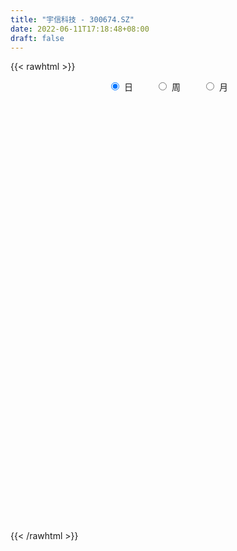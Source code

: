 ```yaml
---
title: "宇信科技 - 300674.SZ"
date: 2022-06-11T17:18:48+08:00
draft: false
---
```

{{< rawhtml >}}
    <div style="text-align: center">
        <label style="padding: 1rem;"><input style="margin-right: .5rem" type="radio" name="period" value="D" checked onclick="period_change(this)">日</label>
        <label style="padding: 1rem;"><input style="margin-right: .5rem" type="radio" name="period" value="W" onclick="period_change(this)">周</label>
        <label style="padding: 1rem;"><input style="margin-right: .5rem" type="radio" name="period" value="M" onclick="period_change(this)">月</label>
    </div>
    <div id="chart" style="height: 700px;"></div> 
    <script type="text/javascript">
        const D_v = [76159.04,70531.01,61557.64,36824.84,38977.06,59564.45,37387.11,33816.72,66463.6,41658.54,35637.95,63258.04,40005.3,52014.11,33975.93,33274.07,42579.53,54390.4,47838.07,67995.6,35160.1,29117.08,40433.2,46330.49,40144.5,46258.5,53967.89,84198.23,58738.39,56931.62,84083.54,114918.71,169274.89,131624.83,98673.24,87222.84,75939.02,65121.58,120984.83,82956.19,94311.27,91687.19,249443.7,198650.21,157963.31,89508.38,60024.0,54165.92,76295.23,56187.77,54516.76,59619.23,124658.47,58387.0,65430.44,67812.0,45033.36,31706.04,51275.39,29235.1,36459.71,55299.98,44829.49,31072.03,35857.71,44738.74,58890.52,55325.21,55773.98,59080.24,52299.85,93713.38,69007.09,49327.51,36580.45,45149.6,42803.08,32347.52,54602.86,40960.87,23279.76,41909.45,52791.42,41604.77,31053.38,32568.29,46353.66,48019.17,48248.5,37775.01,27543.3,24254.32,25222.6,35636.64,35433.04,66581.81,37196.66,49390.0,28156.41,41031.99,29137.36,52023.18,39054.69,55457.09,44768.0,48899.87,39508.94,54674.2,36509.56,57876.05,70284.04,95162.84,63354.28,41466.53,24587.25,44555.7,63809.73,92693.45,58680.16,85619.03,84219.73,45095.93,30470.94,30518.74,28304.85,28953.66,33550.13,71738.55,46463.14,28232.41,99958.89,53555.24,48424.3,42616.15,36760.11,54073.79,32891.39,47257.14,32473.8,45894.11,37072.7,31617.2,23949.23,35355.77,39835.91,25809.4,39553.94,31740.21,40093.59,42884.02,57239.75,50030.48,48101.73,35181.28,34889.93,52651.24,51192.69,45208.21,26237.02,28882.43,21017.54,43864.81,44406.91,29881.47,26604.25,31327.48,44026.37,43978.0,60374.5,67555.97,53213.81,59035.8,31390.09,99003.8,59513.46,72230.78,54744.99,58167.41,34260.0,53327.93,43450.0,36295.11,49530.53,44844.77,63780.84,29756.32,40974.52,34368.37,30062.5,95356.7,57999.19,44793.4,46230.41,59055.77,42838.83,33527.91,66093.44,44140.72,40857.63,22928.01,15753.18,21694.49,17926.85,28233.77,26030.42,48741.59,34010.78,45185.93,34359.73,60517.99,34267.05,52742.34,35584.06,41173.94,53142.85,36284.37,35913.62,25107.34,35567.04,44042.26,22327.91,37628.39,112665.33,101063.23,54260.97,53111.64,48440.02,48539.02,39293.62,42957.96,124441.15,63790.06,42735.79,29099.41,35888.0,47006.02,39780.61,30096.75,34152.24,25235.42,27318.96,37207.87,31022.12,30805.42,18733.54,29405.06,26692.68,25742.28,30160.54,63593.28,29456.81,48952.05,47474.3,57601.2,57513.29,45589.08,92020.94,110570.87,215376.6,255851.75,154421.76,78697.34,151030.72,90171.11,84110.85,106524.22,85471.82,73471.61,45502.87,88476.76,144087.46,108445.14,110950.49,67940.77,81761.35,84979.47,74608.71,79066.92,45340.3,79606.55,88190.61,115817.69,76566.73,81785.81,57465.0,33802.26,44697.28,48712.0,71961.93,54560.07,62266.05,51438.96,65442.23,94124.53,95022.54,109777.02,114876.09,64029.87,62528.62,128629.51,91274.11,60658.0,64124.55,70008.58,60640.74,68202.13,78001.6,116734.46,61559.6,276735.28,143043.9,102089.09,90186.72,75555.7,105188.12,125681.7,68025.06,54462.21,358073.65,213817.03,152639.14,99283.61,86836.88,66470.85,89928.62,91320.84,73475.87,67466.29,38523.12,37723.98,129645.35,190014.76,339527.79,152001.47,135109.73,79951.63,108746.65,82265.92,87984.14,57013.84,47345.98,59698.44,53614.32,55971.2,75541.65,44246.83,65601.18,41788.86,73558.5,64877.0,87980.41,78510.67,65976.26,68606.3,38792.2,41183.31,111794.4,60787.27,134552.37,100389.36,81469.52,75442.13,116267.31,153328.08,179662.55,159689.42,121636.64,139435.3,220577.81,200419.24,126948.66,266636.08,142788.02,127324.94,101518.85,139259.24,77032.57,85938.46,98888.27,65648.35,62444.62,104320.39,93884.41,137770.99,114469.67,92523.34,107755.16,75401.64,198044.7,90121.96,161471.68,81878.29,116811.97,121745.39,217056.24,224364.5,200111.05,303930.73,367196.45,221570.91,310781.58,376122.02,252041.82,153115.15,215972.72,152037.5,322241.82,302644.63,198565.75,204951.15,210417.98,210890.3,230388.35,147246.21,178652.84,146543.76,150455.4,100200.4,246305.0,170603.91,223788.01,163759.43,129289.94,124664.61,107497.59,107627.43,132062.98,151140.94,104142.74,152599.21,83296.2,246714.65,161801.96,122922.24,125393.36,73208.4,87191.04,108102.34,108614.85,115066.12,100804.73,110249.07,99396.07,113111.32,126849.56,71462.33,87802.71,72357.48,70568.81,76646.48,81481.33,76052.63,89631.1,72935.93,145296.81,126788.51,195285.48,93905.28,104003.83,105837.56,83507.51,87214.57,61880.86,103326.29,57174.85,47483.55,62900.04,70130.24,58776.87,94171.25,62747.27,77840.28,85577.63,164416.81,117050.93,121537.5,71736.86,63728.73,108607.06,65703.73,45095.42,89484.48,62537.59,93324.79,72108.34,70309.62,60833.86,76934.3,68829.73,56100.55,53554.12,50711.45,105040.2,100553.87,60672.06,125510.71,61484.76,67379.95,61938.2,43964.4]
const D_histogram = [0.0,-0.0421196581,-0.1855544939,-0.2703160946,-0.2417672166,-0.3537413593,-0.4430936993,-0.4781116956,-0.3280915834,-0.225562961,-0.1736161165,-0.2475978195,-0.2556676675,-0.3228895739,-0.3393258911,-0.280814292,-0.2179591613,-0.0600914668,-0.0294999216,0.1769661611,0.2558876553,0.26673885,0.2720387086,0.2870011249,0.265738052,0.2490819378,0.180735618,0.2586603483,0.2257556988,0.2413820392,0.3422168908,0.6729113941,1.1568879925,1.5927830555,1.7480609295,1.7919104752,1.7537925217,1.5608298003,1.4541462849,1.0572892225,0.9034696478,1.0988003631,0.8071679398,0.4069213048,-0.0815536079,-0.6257009988,-0.9673842085,-1.1122725513,-1.0981562381,-1.1568381894,-1.1143987724,-1.0318757806,-0.7934625778,-0.6818191371,-0.6086205158,-0.7087490128,-0.6911185425,-0.7049653742,-0.8006647769,-0.8221253328,-0.6983291345,-0.5694352176,-0.4096199383,-0.3559306005,-0.2807792869,-0.2943930047,-0.1912269508,-0.0759974326,-0.1115982935,-0.2300434533,-0.2290308355,-0.0671598029,-0.0674307872,-0.0453550848,-0.0952042763,-0.1821990181,-0.2600585991,-0.3230509479,-0.506703436,-0.5969333091,-0.5778448016,-0.502046633,-0.3373736027,-0.3239701316,-0.2566485717,-0.1406074058,-0.0833934712,-0.0065100567,0.0901734685,0.0376402093,-0.0266172457,-0.0769251057,-0.1061044312,-0.0730442673,0.0249014123,0.2246952168,0.3241774125,0.2744220917,0.2467058211,0.1398818746,0.0430008524,-0.0330948324,-0.134217837,-0.1005544394,-0.1881615674,-0.1297772857,-0.063063485,-0.0742544963,-0.0748065913,-0.1935735997,-0.313397899,-0.1626840747,0.0160508326,0.1282759829,0.1741315887,0.2962027267,0.4251466453,0.2437068781,0.0866406589,-0.0975284479,-0.2345633693,-0.3419954018,-0.3772366043,-0.3396339038,-0.2888418126,-0.2349780265,-0.1814770278,-0.0399733224,0.0632081776,0.1061845742,0.2806001842,0.3916850236,0.482524625,0.5465168739,0.5922724035,0.6515669705,0.6375347985,0.6412812064,0.6085641633,0.5194972143,0.3960435269,0.2808565933,0.1526367255,0.0487869167,-0.0976349152,-0.1460555374,-0.2661113449,-0.3373746305,-0.4367305116,-0.4160261031,-0.3591361578,-0.3672452095,-0.2316755621,-0.0981453086,-0.0160655027,0.1175683931,0.0822364238,0.0709381547,0.0336528534,-0.0154900544,-0.0560519132,-0.1496080442,-0.1600918693,-0.1641800158,-0.1221894866,-0.1125908818,-0.1388577043,-0.064019109,-0.0757292969,-0.1811052439,-0.217998756,-0.1278513129,-0.1061010828,0.0461029644,0.1373338005,0.2886369419,0.3279657806,0.3881140786,0.3621856275,0.4270675758,0.41366692,0.3433017789,0.3722411688,0.4074504137,0.473171219,0.4762730598,0.4905707282,0.407909845,0.2997895631,0.4729812863,0.4926104124,0.4438320296,0.3460644862,0.3961500936,0.3407348402,0.2117493973,-0.0668357866,-0.2495705632,-0.4290886275,-0.521535239,-0.5335887865,-0.4965963784,-0.4386047481,-0.345240848,-0.2184974713,-0.0476224574,0.0482524366,0.2030255461,0.2961558116,0.3527506149,0.3628914394,0.3661696438,0.3475474748,0.3083627067,0.1676581034,0.053279638,-0.0668034131,-0.1565731821,-0.2382348475,-0.2283040761,-0.2254210166,-0.1985129088,0.0179940929,0.0649786801,0.084147226,0.0566048086,0.0483247408,-0.0547718217,-0.1051926994,-0.1388598764,-0.3379960615,-0.5154019877,-0.6604168952,-0.7173103442,-0.7366898086,-0.6239239436,-0.528547766,-0.4319118012,-0.3755818739,-0.2955577397,-0.2463235552,-0.1507607072,-0.1227233346,-0.1299033796,-0.1176412489,-0.0578299204,0.0115499524,0.0653949251,0.1180184123,0.0966492678,0.1063840945,0.1380523843,0.1298010828,0.0973038354,0.0402424804,0.0325874821,-0.6502350931,-1.063555513,-1.1811197667,-1.1516799332,-1.0870932329,-0.9835162479,-0.7980621713,-0.6247133515,-0.4455554265,-0.2609218843,-0.1227837377,-0.0277695284,0.067206755,0.1787252814,0.2777662361,0.3631615146,0.3830073598,0.3668747299,0.384998727,0.3761796398,0.3513544243,0.3578407535,0.3674806974,0.4013668969,0.43499548,0.4593265192,0.4499806011,0.3992074745,0.3567673213,0.3279816956,0.3251085091,0.3021484749,0.24988257,0.1839713517,0.108076146,0.0239118054,-0.0055565674,0.0320855335,0.1122974951,0.2096252153,0.2980610173,0.3398703531,0.367995898,0.4196931217,0.4327202199,0.4115441773,0.3901621884,0.3350593753,0.2998746901,0.2240902517,0.1856711003,0.1773680135,0.1464906149,0.2418713447,0.2729907804,0.2494535922,0.2006202905,0.159094372,0.1539571309,0.058588746,0.0161920297,-0.0118772992,0.0471132089,0.0279215182,-0.0061456536,-0.0119987324,-0.0470586599,-0.0652945336,-0.0514589899,-0.0289787025,-0.054522947,-0.1016847544,-0.1150196067,-0.1400145529,-0.0602838637,-0.00255653,0.1034532084,0.1375677539,0.056871176,0.0436072847,0.0629939939,0.0519078299,-0.0103623027,-0.0567532695,-0.0919065927,-0.1071151068,-0.122182918,-0.0939745219,-0.0711766367,-0.0719481308,-0.0375102502,-0.0273959774,0.0065719149,-0.0024643823,-0.0035140192,-0.018001862,-0.0209667061,-0.0643691964,-0.0770884416,-0.0748389723,-0.0280550354,-0.0150967325,0.0423858015,0.0780784312,0.0795574254,0.076563886,0.0784075907,0.1059821883,0.1358719943,0.1519346658,0.1670769085,0.127499,0.1894247982,0.2110994309,0.1835918722,0.2188170299,0.1831646979,0.1498497546,0.1219574341,0.0437649136,-0.0045196683,-0.0602350236,-0.1271225145,-0.1410568487,-0.161592517,-0.1931172543,-0.19433728,-0.1377654114,-0.0878274269,-0.0731830364,-0.0595628654,-0.0937497859,-0.0269837747,0.018570662,0.0637159691,0.0550388973,0.07805044,0.0901834711,0.1527305561,0.2387820314,0.3294049972,0.4231354881,0.4886850846,0.4956453439,0.3737673147,0.4172656913,0.3020877904,0.2178865905,0.2016907099,0.1691581395,0.2310905292,0.1646635538,0.1013005817,0.0186980625,-0.0742285947,-0.1137024799,-0.2449800935,-0.3140392687,-0.4342153193,-0.447676558,-0.4799552136,-0.4727408216,-0.3226491694,-0.2547870609,-0.2299543905,-0.2647782271,-0.2496871076,-0.2679881151,-0.3094775524,-0.3077375507,-0.2757392852,-0.3196366283,-0.319367628,-0.3551580577,-0.3272630296,-0.2250678799,-0.1577283135,-0.1115770482,-0.1051219307,-0.1166264403,-0.1570259182,-0.2130605012,-0.2512211194,-0.2207224656,-0.1527524653,-0.1627902993,-0.2125284043,-0.2017333349,-0.1690577648,-0.1335681607,-0.1068052426,-0.0873097444,-0.0546851913,-0.0620040899,-0.0644776563,-0.0591703998,-0.0695512805,-0.0354556397,0.0273631905,0.0856844269,0.1526121338,0.1406676582,0.1178837641,0.041368373,0.0391146889,-0.0154815833,-0.0221303134,-0.0576779033,-0.0704150409,-0.0775994865,-0.0928754831,-0.1281650479,-0.1464150828,-0.2209795642,-0.2543144391,-0.2231042237,-0.2036201186,-0.0624931524,0.0078608447,0.0697166781,0.1164627774,0.152936968,0.1890086098,0.2091045086,0.2151043629,0.2331623066,0.2470891497,0.2443699319,0.2218683901,0.2214649177,0.229961238,0.1690377666,0.1586710116,0.1297580718,0.1108623142,0.1200428306,0.1626587444,0.2102248795,0.2253740683,0.2367660706,0.2248828399,0.1997978825,0.1468763013,0.1248954574]
const D_fast = [0.0,-0.0526495726,-0.2424730319,-0.3948136563,-0.4267065824,-0.6271160649,-0.8272418297,-0.9817877499,-0.9137905335,-0.8676526514,-0.859109836,-0.9949909939,-1.0669777587,-1.2149220587,-1.3161898486,-1.3278818225,-1.3195164821,-1.1766716544,-1.1534550896,-0.9027474666,-0.7598540586,-0.6823181514,-0.6090086156,-0.5222959181,-0.4771244779,-0.4315101077,-0.454672523,-0.3120827056,-0.2885484304,-0.2125765803,-0.0261875059,0.4727348459,1.2459334424,2.0800242693,2.6723173757,3.1641445402,3.5644747171,3.7617194458,4.0185725017,3.8860377448,3.9580855821,4.4281163882,4.3382759498,4.0397596411,3.5308963264,2.8303236858,2.2467944239,1.8238379433,1.563415197,1.2155236984,0.9793634222,0.8039174689,0.8439650272,0.7851536837,0.7061971759,0.4288814257,0.2737322605,0.0836440853,-0.2122215117,-0.4392134008,-0.4899994861,-0.5034643736,-0.4460540789,-0.4813473912,-0.4763908993,-0.5636028683,-0.5082435521,-0.4120133921,-0.4755138263,-0.6514698495,-0.7077149405,-0.5626338587,-0.5797625398,-0.5690256085,-0.6426758692,-0.7752203655,-0.9180945963,-1.061849682,-1.3721780291,-1.6116412296,-1.7370139224,-1.786727412,-1.7063977824,-1.7739868442,-1.7708274272,-1.6899381128,-1.653572546,-1.5783166456,-1.4590897533,-1.5022129602,-1.5731247267,-1.6426638631,-1.6983692963,-1.6835701993,-1.5793991666,-1.3234315579,-1.1429050091,-1.124054807,-1.0900946223,-1.1619481002,-1.2480789093,-1.3324483021,-1.467125766,-1.4586009782,-1.5932484981,-1.5673085378,-1.5163606084,-1.5461152437,-1.5653689865,-1.7325293949,-1.930703169,-1.8206603633,-1.6379127479,-1.4936186019,-1.4042300989,-1.2081082792,-0.9728776993,-1.093390747,-1.2287968015,-1.4373480202,-1.633023784,-1.8259546669,-1.9555050205,-2.0028107959,-2.0242291579,-2.0291098784,-2.0209781366,-1.8894677619,-1.7704842174,-1.7009616773,-1.4563960213,-1.2473899259,-1.0359191683,-0.835297701,-0.6414740704,-0.4192877608,-0.2739362332,-0.1098695237,0.009554474,0.0503618286,0.0259190229,-0.0190537624,-0.1091144488,-0.2007675284,-0.3715980891,-0.4565325957,-0.6431162394,-0.7987231826,-1.0072616915,-1.0905638089,-1.1234579031,-1.2233782571,-1.1457275002,-1.0367335739,-0.9586701436,-0.7956441496,-0.810417013,-0.8039807434,-0.8328528314,-0.8858682527,-0.9404430898,-1.0714012319,-1.1219080243,-1.1670411748,-1.1555980172,-1.1741471328,-1.2351283815,-1.1762945634,-1.2069370755,-1.3575893335,-1.4489825346,-1.3907979198,-1.3955729603,-1.231843172,-1.1062788858,-0.882816509,-0.761496225,-0.6043194074,-0.5397014517,-0.3680526094,-0.2780365351,-0.2625762315,-0.1405765495,-0.0035047011,0.1805089089,0.3026790146,0.4396193651,0.4589359432,0.4257630521,0.7172000969,0.859981826,0.9221614506,0.9109100288,1.0600331595,1.0898016162,1.0137535226,0.718459392,0.4733319747,0.1865417534,-0.0362886678,-0.1817394119,-0.2688960984,-0.3205556551,-0.313501967,-0.2413829582,-0.0824135586,0.0255244446,0.2310539406,0.398223159,0.543005616,0.6438693003,0.7386899157,0.8069546154,0.844860524,0.7460704465,0.6450118906,0.5082279863,0.3793149217,0.2380945445,0.1909492968,0.1374771022,0.1147569828,0.3357625077,0.398991765,0.4391971174,0.4258059021,0.4296070195,0.3128175015,0.236098449,0.167716303,-0.1159188975,-0.4221753207,-0.732294452,-0.9685154871,-1.1720674036,-1.2152825244,-1.2520432884,-1.2633852739,-1.300950815,-1.2948161157,-1.3071628201,-1.2492901489,-1.25193361,-1.2915894999,-1.3087376814,-1.263383833,-1.1911164721,-1.1209227681,-1.0387946778,-1.0360015054,-0.9996706551,-0.9334892692,-0.9092903,-0.9174615885,-0.9644623235,-0.9639704512,-1.8093517997,-2.4885610978,-2.9014052932,-3.1598854429,-3.367072051,-3.5093741279,-3.5234355941,-3.5062651121,-3.4384960438,-3.3190929727,-3.2116507605,-3.1235789333,-3.0118009611,-2.8556011144,-2.6871186007,-2.5109329435,-2.3953352584,-2.3197492058,-2.2053755269,-2.1201497041,-2.0571363136,-1.9611897961,-1.8596796778,-1.7254517541,-1.583074301,-1.443911632,-1.3407623998,-1.2917336578,-1.2449819806,-1.1917721825,-1.1133682417,-1.0607911571,-1.0505864196,-1.0705047999,-1.1193809691,-1.1975673584,-1.228424873,-1.1827613888,-1.0744750534,-0.9247410293,-0.7617899731,-0.635013049,-0.5148885296,-0.3582680254,-0.2370608723,-0.1553508706,-0.0791923123,-0.0505302816,-0.0107462942,-0.0305081697,-0.022509546,0.0135293705,0.0192746257,0.1751231917,0.2744903224,0.3133165323,0.3146383031,0.3128859777,0.3462380193,0.2655168209,0.227168112,0.1961294584,0.2668982687,0.2546869575,0.2190833723,0.2102306104,0.1634060179,0.1288465108,0.1298173071,0.1450529189,0.1058779376,0.0332949416,-0.0087948124,-0.0687933968,-0.0041336734,0.0529545277,0.1848275682,0.2533340521,0.1868552683,0.1844931981,0.2196284058,0.2215191993,0.156658491,0.0960792069,0.0379492355,-0.0040380554,-0.049651596,-0.0449368304,-0.0399331043,-0.0586916312,-0.0336313131,-0.0303660346,0.0052448363,-0.0044075564,-0.0063356981,-0.0253240064,-0.033530527,-0.0930253164,-0.125016672,-0.1414769457,-0.1017067677,-0.092522648,-0.0244436636,0.0307685739,0.0521369244,0.0682843566,0.0897299589,0.1438001036,0.2076579081,0.2617042461,0.318615716,0.3109125575,0.4201945552,0.4946440456,0.513034455,0.6029638702,0.6131027127,0.6172502079,0.619847246,0.5525959539,0.503181455,0.4324073438,0.3337392243,0.2845406779,0.2236068803,0.1438028294,0.0939984838,0.1161289995,0.1441101272,0.1404587586,0.1391882133,0.0815638463,0.1415839138,0.1917810161,0.2528553154,0.257937968,0.3004621207,0.3351410195,0.4358707435,0.5816177267,0.7545919418,0.9541063047,1.1418271724,1.2726987677,1.2442625672,1.3920773666,1.3524214132,1.322691861,1.3569186579,1.3666756223,1.4863806443,1.4611195573,1.4230817307,1.3451537271,1.2336699212,1.165770416,0.973247779,0.8256787867,0.5969489063,0.4715685281,0.3193010691,0.2083302557,0.2777596155,0.2819249588,0.2492690316,0.1482506382,0.1009199808,0.0156219446,-0.1032368809,-0.1784312669,-0.2153678226,-0.3391743228,-0.4187472295,-0.5433271737,-0.5972479029,-0.5513197232,-0.5234122352,-0.5051552319,-0.524980597,-0.5656417168,-0.6452976742,-0.7545973825,-0.8555632806,-0.8802452432,-0.8504633592,-0.901198768,-1.0040689741,-1.0437072384,-1.0532961094,-1.0511985456,-1.0511369381,-1.053468876,-1.0345156207,-1.0573355419,-1.0759285223,-1.0854138658,-1.1131825666,-1.0879508356,-1.0182912079,-0.9385488647,-0.8334681244,-0.8102456854,-0.8035586386,-0.8697319364,-0.8622069483,-0.9206736163,-0.9328549247,-0.9828219905,-1.0131628883,-1.0397472056,-1.0782420729,-1.1455728997,-1.2004267053,-1.3302360778,-1.4271495624,-1.4517154029,-1.4831363275,-1.3576326493,-1.2853134411,-1.2060284381,-1.1301666445,-1.055458212,-0.9721344176,-0.8997623917,-0.8399864467,-0.7636379263,-0.6879387957,-0.6295655306,-0.5965999749,-0.5416372178,-0.4756505881,-0.4943146179,-0.4650136199,-0.4614870418,-0.4526672209,-0.4134759968,-0.3301953968,-0.2300730419,-0.158580336,-0.0879968161,-0.0436593368,-0.0187948236,-0.0349973295,-0.025754309]
const D_slow = [0.0,-0.0105299145,-0.056918538,-0.1244975617,-0.1849393658,-0.2733747056,-0.3841481304,-0.5036760543,-0.5856989502,-0.6420896904,-0.6854937195,-0.7473931744,-0.8113100913,-0.8920324848,-0.9768639575,-1.0470675305,-1.1015573208,-1.1165801876,-1.123955168,-1.0797136277,-1.0157417139,-0.9490570014,-0.8810473242,-0.809297043,-0.74286253,-0.6805920455,-0.635408141,-0.5707430539,-0.5143041292,-0.4539586195,-0.3684043967,-0.2001765482,0.0890454499,0.4872412138,0.9242564462,1.372234065,1.8106821954,2.2008896455,2.5644262167,2.8287485223,3.0546159343,3.3293160251,3.53110801,3.6328383362,3.6124499343,3.4560246846,3.2141786324,2.9361104946,2.6615714351,2.3723618877,2.0937621946,1.8357932495,1.637427605,1.4669728208,1.3148176918,1.1376304386,0.964850803,0.7886094594,0.5884432652,0.382911932,0.2083296484,0.065970844,-0.0364341406,-0.1254167907,-0.1956116124,-0.2692098636,-0.3170166013,-0.3360159595,-0.3639155328,-0.4214263962,-0.478684105,-0.4954740558,-0.5123317526,-0.5236705238,-0.5474715928,-0.5930213474,-0.6580359971,-0.7387987341,-0.8654745931,-1.0147079204,-1.1591691208,-1.2846807791,-1.3690241797,-1.4500167126,-1.5141788555,-1.549330707,-1.5701790748,-1.571806589,-1.5492632218,-1.5398531695,-1.5465074809,-1.5657387574,-1.5922648652,-1.610525932,-1.6043005789,-1.5481267747,-1.4670824216,-1.3984768987,-1.3368004434,-1.3018299748,-1.2910797617,-1.2993534698,-1.332907929,-1.3580465389,-1.4050869307,-1.4375312521,-1.4532971234,-1.4718607474,-1.4905623953,-1.5389557952,-1.6173052699,-1.6579762886,-1.6539635805,-1.6218945847,-1.5783616876,-1.5043110059,-1.3980243446,-1.3370976251,-1.3154374604,-1.3398195723,-1.3984604147,-1.4839592651,-1.5782684162,-1.6631768921,-1.7353873453,-1.7941318519,-1.8395011088,-1.8494944395,-1.8336923951,-1.8071462515,-1.7369962055,-1.6390749496,-1.5184437933,-1.3818145748,-1.2337464739,-1.0708547313,-0.9114710317,-0.7511507301,-0.5990096893,-0.4691353857,-0.370124504,-0.2999103557,-0.2617511743,-0.2495544451,-0.2739631739,-0.3104770583,-0.3770048945,-0.4613485521,-0.57053118,-0.6745377058,-0.7643217452,-0.8561330476,-0.9140519381,-0.9385882653,-0.942604641,-0.9132125427,-0.8926534367,-0.8749188981,-0.8665056847,-0.8703781983,-0.8843911766,-0.9217931877,-0.961816155,-1.002861159,-1.0334085306,-1.061556251,-1.0962706771,-1.1122754544,-1.1312077786,-1.1764840896,-1.2309837786,-1.2629466068,-1.2894718775,-1.2779461364,-1.2436126863,-1.1714534508,-1.0894620057,-0.992433486,-0.9018870792,-0.7951201852,-0.6917034552,-0.6058780105,-0.5128177183,-0.4109551148,-0.2926623101,-0.1735940451,-0.0509513631,0.0510260982,0.1259734889,0.2442188105,0.3673714136,0.478329421,0.5648455426,0.6638830659,0.749066776,0.8020041253,0.7852951787,0.7229025379,0.615630381,0.4852465712,0.3518493746,0.22770028,0.118049093,0.031738881,-0.0228854869,-0.0347911012,-0.0227279921,0.0280283945,0.1020673474,0.1902550011,0.2809778609,0.3725202719,0.4594071406,0.5364978173,0.5784123431,0.5917322526,0.5750313993,0.5358881038,0.476329392,0.4192533729,0.3628981188,0.3132698916,0.3177684148,0.3340130848,0.3550498913,0.3692010935,0.3812822787,0.3675893233,0.3412911484,0.3065761793,0.2220771639,0.093226667,-0.0718775568,-0.2512051428,-0.435377595,-0.5913585809,-0.7234955224,-0.8314734727,-0.9253689412,-0.9992583761,-1.0608392649,-1.0985294417,-1.1292102753,-1.1616861202,-1.1910964325,-1.2055539126,-1.2026664245,-1.1863176932,-1.1568130901,-1.1326507732,-1.1060547496,-1.0715416535,-1.0390913828,-1.0147654239,-1.0047048038,-0.9965579333,-1.1591167066,-1.4250055848,-1.7202855265,-2.0082055098,-2.279978818,-2.52585788,-2.7253734228,-2.8815517607,-2.9929406173,-3.0581710884,-3.0888670228,-3.0958094049,-3.0790077161,-3.0343263958,-2.9648848368,-2.8740944581,-2.7783426182,-2.6866239357,-2.5903742539,-2.496329344,-2.4084907379,-2.3190305495,-2.2271603752,-2.126818651,-2.018069781,-1.9032381512,-1.7907430009,-1.6909411323,-1.601749302,-1.5197538781,-1.4384767508,-1.3629396321,-1.3004689896,-1.2544761516,-1.2274571151,-1.2214791638,-1.2228683056,-1.2148469223,-1.1867725485,-1.1343662446,-1.0598509903,-0.9748834021,-0.8828844276,-0.7779611471,-0.6697810922,-0.5668950478,-0.4693545007,-0.3855896569,-0.3106209844,-0.2545984214,-0.2081806464,-0.163838643,-0.1272159893,-0.0667481531,0.001499542,0.0638629401,0.1140180127,0.1537916057,0.1922808884,0.2069280749,0.2109760823,0.2080067576,0.2197850598,0.2267654393,0.2252290259,0.2222293428,0.2104646779,0.1941410444,0.181276297,0.1740316214,0.1604008846,0.134979696,0.1062247943,0.0712211561,0.0561501902,0.0555110577,0.0813743598,0.1157662983,0.1299840923,0.1408859134,0.1566344119,0.1696113694,0.1670207937,0.1528324764,0.1298558282,0.1030770515,0.072531322,0.0490376915,0.0312435323,0.0132564996,0.0038789371,-0.0029700573,-0.0013270785,-0.0019431741,-0.0028216789,-0.0073221444,-0.0125638209,-0.02865612,-0.0479282304,-0.0666379735,-0.0736517323,-0.0774259154,-0.0668294651,-0.0473098573,-0.0274205009,-0.0082795294,0.0113223682,0.0378179153,0.0717859139,0.1097695803,0.1515388075,0.1834135575,0.230769757,0.2835446147,0.3294425828,0.3841468403,0.4299380147,0.4674004534,0.4978898119,0.5088310403,0.5077011233,0.4926423674,0.4608617387,0.4255975266,0.3851993973,0.3369200837,0.2883357637,0.2538944109,0.2319375542,0.2136417951,0.1987510787,0.1753136322,0.1685676885,0.173210354,0.1891393463,0.2028990707,0.2224116807,0.2449575484,0.2831401874,0.3428356953,0.4251869446,0.5309708166,0.6531420878,0.7770534237,0.8704952524,0.9748116753,1.0503336229,1.1048052705,1.155227948,1.1975174828,1.2552901151,1.2964560036,1.321781149,1.3264556646,1.3078985159,1.2794728959,1.2182278726,1.1397180554,1.0311642256,0.9192450861,0.7992562827,0.6810710773,0.600408785,0.5367120197,0.4792234221,0.4130288653,0.3506070884,0.2836100596,0.2062406715,0.1293062839,0.0603714626,-0.0195376945,-0.0993796015,-0.1881691159,-0.2699848733,-0.3262518433,-0.3656839217,-0.3935781837,-0.4198586664,-0.4490152765,-0.488271756,-0.5415368813,-0.6043421612,-0.6595227776,-0.6977108939,-0.7384084687,-0.7915405698,-0.8419739035,-0.8842383447,-0.9176303849,-0.9443316955,-0.9661591316,-0.9798304294,-0.9953314519,-1.011450866,-1.026243466,-1.0436312861,-1.052495196,-1.0456543984,-1.0242332916,-0.9860802582,-0.9509133436,-0.9214424026,-0.9111003094,-0.9013216372,-0.905192033,-0.9107246113,-0.9251440872,-0.9427478474,-0.962147719,-0.9853665898,-1.0174078518,-1.0540116225,-1.1092565135,-1.1728351233,-1.2286111792,-1.2795162089,-1.295139497,-1.2931742858,-1.2757451163,-1.2466294219,-1.2083951799,-1.1611430275,-1.1088669003,-1.0550908096,-0.9968002329,-0.9350279455,-0.8739354625,-0.818468365,-0.7631021356,-0.7056118261,-0.6633523844,-0.6236846315,-0.5912451136,-0.563529535,-0.5335188274,-0.4928541413,-0.4402979214,-0.3839544043,-0.3247628867,-0.2685421767,-0.2185927061,-0.1818736308,-0.1506497664]
const D_data = [['2020-05-20', 45.91, 45.54, 45.01, 47.67],['2020-05-21', 45.34, 44.88, 44.51, 46.4],['2020-05-22', 44.38, 43.01, 42.98, 45.28],['2020-05-25', 42.77, 42.93, 42.32, 43.58],['2020-05-26', 43.4, 43.97, 42.9, 44.43],['2020-05-27', 44.03, 41.71, 41.48, 44.25],['2020-05-28', 41.71, 41.08, 40.36, 42.2],['2020-05-29', 40.95, 40.99, 40.44, 41.59],['2020-06-01', 41.15, 43.22, 41.15, 43.68],['2020-06-02', 43.19, 43.0, 42.66, 44.2],['2020-06-03', 43.0, 42.53, 42.0, 43.67],['2020-06-04', 41.5, 40.62, 40.08, 41.79],['2020-06-05', 40.56, 40.91, 40.1, 41.25],['2020-06-08', 41.2, 39.61, 39.55, 41.44],['2020-06-09', 39.79, 39.62, 39.2, 40.2],['2020-06-10', 39.75, 40.28, 39.12, 40.37],['2020-06-11', 40.39, 40.31, 39.82, 40.96],['2020-06-12', 39.39, 41.83, 39.21, 42.05],['2020-06-15', 41.76, 40.55, 40.52, 42.83],['2020-06-16', 41.12, 43.3, 40.62, 43.92],['2020-06-17', 42.84, 42.5, 42.02, 43.8],['2020-06-18', 42.79, 41.96, 41.4, 42.81],['2020-06-19', 41.81, 42.02, 41.49, 42.68],['2020-06-22', 42.02, 42.3, 41.75, 43.2],['2020-06-23', 42.01, 41.94, 41.6, 42.35],['2020-06-24', 41.79, 42.0, 41.73, 43.58],['2020-06-29', 42.6, 41.2, 41.05, 43.45],['2020-06-30', 41.11, 43.15, 41.11, 44.05],['2020-07-01', 43.5, 42.0, 41.35, 43.89],['2020-07-02', 42.25, 42.68, 41.61, 43.3],['2020-07-03', 43.09, 44.24, 41.7, 44.48],['2020-07-06', 45.7, 48.66, 45.12, 48.66],['2020-07-07', 50.6, 53.52, 49.18, 53.53],['2020-07-08', 52.37, 56.56, 51.43, 56.57],['2020-07-09', 55.55, 56.09, 54.6, 57.58],['2020-07-10', 55.3, 56.82, 54.3, 57.56],['2020-07-13', 56.3, 57.46, 54.8, 58.94],['2020-07-14', 57.46, 56.51, 54.5, 57.76],['2020-07-15', 57.0, 58.33, 56.8, 62.16],['2020-07-16', 59.61, 54.72, 54.45, 61.5],['2020-07-17', 56.3, 57.48, 54.99, 60.16],['2020-07-20', 59.73, 63.23, 58.2, 63.23],['2020-07-21', 69.55, 58.12, 57.18, 69.55],['2020-07-22', 52.31, 55.88, 52.31, 56.88],['2020-07-23', 53.8, 53.01, 50.68, 53.99],['2020-07-24', 52.3, 49.73, 49.65, 53.21],['2020-07-27', 50.32, 49.7, 48.89, 50.99],['2020-07-28', 50.35, 50.45, 49.42, 51.37],['2020-07-29', 50.48, 51.6, 50.03, 51.6],['2020-07-30', 51.6, 50.02, 50.0, 51.66],['2020-07-31', 50.44, 50.65, 50.05, 51.81],['2020-08-03', 51.46, 50.91, 50.2, 51.46],['2020-08-04', 51.92, 53.25, 51.92, 54.56],['2020-08-05', 52.49, 52.24, 51.6, 53.18],['2020-08-06', 53.1, 51.94, 50.57, 53.88],['2020-08-07', 51.8, 49.34, 48.67, 51.8],['2020-08-10', 49.04, 50.18, 49.0, 50.65],['2020-08-11', 50.69, 49.36, 49.02, 50.69],['2020-08-12', 49.0, 47.53, 46.66, 49.48],['2020-08-13', 47.45, 47.56, 46.79, 48.38],['2020-08-14', 47.6, 49.09, 47.45, 49.27],['2020-08-17', 49.96, 49.35, 49.1, 50.8],['2020-08-18', 49.4, 50.13, 48.8, 50.79],['2020-08-19', 50.68, 49.06, 48.71, 50.77],['2020-08-20', 48.88, 49.4, 47.82, 50.5],['2020-08-21', 49.89, 48.19, 47.6, 50.21],['2020-08-24', 48.25, 49.66, 47.33, 50.19],['2020-08-25', 50.0, 50.25, 49.3, 50.49],['2020-08-26', 50.49, 48.45, 48.33, 51.44],['2020-08-27', 48.5, 46.8, 46.01, 49.39],['2020-08-28', 46.95, 47.73, 46.1, 47.9],['2020-08-31', 48.25, 50.0, 48.25, 50.97],['2020-09-01', 49.0, 48.28, 47.82, 49.81],['2020-09-02', 48.28, 48.5, 47.05, 48.76],['2020-09-03', 48.77, 47.39, 47.21, 48.88],['2020-09-04', 46.5, 46.36, 45.7, 46.85],['2020-09-07', 46.48, 45.76, 45.3, 47.27],['2020-09-08', 45.81, 45.23, 44.23, 46.1],['2020-09-09', 44.6, 42.6, 42.15, 44.98],['2020-09-10', 43.28, 42.45, 42.3, 43.49],['2020-09-11', 42.67, 43.0, 41.41, 43.2],['2020-09-14', 43.03, 43.36, 42.3, 43.68],['2020-09-15', 44.01, 44.6, 43.72, 45.4],['2020-09-16', 44.34, 42.72, 42.53, 44.59],['2020-09-17', 42.77, 43.17, 42.38, 43.73],['2020-09-18', 43.35, 43.9, 42.61, 43.95],['2020-09-21', 44.87, 43.32, 43.21, 45.11],['2020-09-22', 42.79, 43.67, 42.44, 44.99],['2020-09-23', 43.94, 44.2, 42.77, 45.05],['2020-09-24', 43.69, 42.28, 42.0, 44.15],['2020-09-25', 42.6, 41.6, 41.39, 42.7],['2020-09-28', 41.99, 41.2, 41.09, 42.1],['2020-09-29', 41.59, 40.95, 40.89, 41.66],['2020-09-30', 41.1, 41.44, 40.65, 41.89],['2020-10-09', 42.3, 42.36, 41.71, 42.85],['2020-10-12', 43.5, 44.32, 43.5, 44.56],['2020-10-13', 44.05, 43.88, 43.3, 44.18],['2020-10-14', 43.95, 42.18, 41.9, 43.95],['2020-10-15', 41.97, 42.26, 41.66, 42.39],['2020-10-16', 42.26, 40.87, 40.66, 42.26],['2020-10-19', 41.3, 40.33, 40.1, 41.68],['2020-10-20', 40.33, 39.94, 39.08, 40.36],['2020-10-21', 40.16, 38.89, 38.66, 40.17],['2020-10-22', 39.12, 40.11, 39.12, 40.24],['2020-10-23', 40.16, 38.13, 38.05, 40.19],['2020-10-26', 38.2, 39.55, 37.61, 39.78],['2020-10-27', 39.45, 39.71, 38.81, 39.85],['2020-10-28', 39.58, 38.62, 37.65, 39.58],['2020-10-29', 38.07, 38.45, 37.71, 38.77],['2020-10-30', 38.44, 36.32, 36.3, 38.91],['2020-11-02', 36.5, 35.23, 34.6, 36.9],['2020-11-03', 35.36, 38.28, 35.03, 38.73],['2020-11-04', 38.5, 39.23, 37.85, 39.54],['2020-11-05', 39.8, 39.01, 38.46, 39.8],['2020-11-06', 39.48, 38.5, 38.15, 39.48],['2020-11-09', 39.14, 39.88, 38.5, 39.99],['2020-11-10', 39.99, 40.73, 38.83, 40.8],['2020-11-11', 40.51, 36.77, 36.25, 40.51],['2020-11-12', 36.92, 36.1, 35.67, 38.25],['2020-11-13', 35.96, 34.64, 34.33, 36.08],['2020-11-16', 35.0, 34.03, 33.49, 35.0],['2020-11-17', 34.09, 33.3, 33.06, 34.16],['2020-11-18', 33.14, 33.31, 33.14, 33.95],['2020-11-19', 33.32, 33.71, 32.77, 33.85],['2020-11-20', 33.75, 33.62, 33.26, 33.94],['2020-11-23', 33.41, 33.48, 32.85, 33.7],['2020-11-24', 33.5, 33.34, 33.29, 33.94],['2020-11-25', 33.35, 34.62, 33.0, 35.35],['2020-11-26', 34.55, 34.55, 33.82, 34.95],['2020-11-27', 34.5, 34.0, 33.58, 34.5],['2020-11-30', 33.99, 36.14, 33.67, 37.65],['2020-12-01', 36.18, 36.15, 35.77, 36.4],['2020-12-02', 35.95, 36.57, 35.72, 36.99],['2020-12-03', 36.7, 36.86, 36.3, 37.98],['2020-12-04', 36.62, 37.2, 36.33, 37.5],['2020-12-07', 36.95, 37.99, 36.6, 38.35],['2020-12-08', 37.8, 37.57, 37.57, 38.62],['2020-12-09', 38.0, 38.16, 37.51, 38.96],['2020-12-10', 37.98, 38.03, 37.8, 38.76],['2020-12-11', 37.96, 37.37, 36.61, 38.35],['2020-12-14', 37.55, 36.67, 36.18, 37.69],['2020-12-15', 36.95, 36.35, 36.01, 36.95],['2020-12-16', 36.51, 35.66, 35.53, 36.69],['2020-12-17', 35.67, 35.38, 34.84, 35.82],['2020-12-18', 35.38, 34.11, 34.0, 35.65],['2020-12-21', 34.1, 34.67, 33.13, 34.95],['2020-12-22', 34.6, 33.1, 32.97, 34.6],['2020-12-23', 32.95, 32.89, 32.5, 33.4],['2020-12-24', 32.83, 31.69, 31.5, 33.17],['2020-12-25', 31.69, 32.55, 31.1, 32.81],['2020-12-28', 32.22, 32.8, 30.81, 32.85],['2020-12-29', 32.3, 31.71, 31.6, 33.47],['2020-12-30', 31.59, 33.49, 31.36, 33.77],['2020-12-31', 33.49, 33.93, 33.18, 34.65],['2021-01-04', 34.27, 33.69, 33.45, 34.38],['2021-01-05', 33.6, 34.83, 33.2, 34.99],['2021-01-06', 34.75, 32.93, 32.83, 34.75],['2021-01-07', 33.0, 33.04, 31.5, 33.19],['2021-01-08', 32.63, 32.5, 32.5, 33.86],['2021-01-11', 32.99, 32.0, 31.71, 33.84],['2021-01-12', 32.35, 31.71, 31.33, 32.5],['2021-01-13', 31.4, 30.47, 30.18, 31.67],['2021-01-14', 30.59, 30.97, 30.23, 31.86],['2021-01-15', 31.03, 30.74, 30.44, 31.5],['2021-01-18', 30.31, 31.16, 30.31, 31.3],['2021-01-19', 31.11, 30.65, 30.55, 31.64],['2021-01-20', 30.71, 29.9, 29.6, 31.01],['2021-01-21', 29.8, 31.06, 29.75, 31.19],['2021-01-22', 30.8, 29.93, 28.91, 30.8],['2021-01-25', 29.5, 28.17, 28.12, 29.82],['2021-01-26', 28.48, 28.31, 27.24, 28.67],['2021-01-27', 28.2, 29.73, 27.98, 29.89],['2021-01-28', 29.31, 28.9, 28.64, 30.2],['2021-01-29', 30.18, 30.8, 28.7, 30.88],['2021-02-01', 30.5, 30.59, 30.1, 31.37],['2021-02-02', 31.0, 32.0, 30.6, 32.28],['2021-02-03', 32.27, 31.2, 30.65, 32.35],['2021-02-04', 31.3, 31.87, 30.15, 32.23],['2021-02-05', 32.13, 31.05, 31.0, 32.55],['2021-02-08', 31.05, 32.49, 30.81, 32.94],['2021-02-09', 32.5, 31.88, 31.62, 32.98],['2021-02-10', 31.8, 31.15, 31.02, 32.13],['2021-02-18', 31.5, 32.49, 31.5, 33.4],['2021-02-19', 32.25, 32.99, 31.92, 33.19],['2021-02-22', 33.0, 33.95, 32.96, 34.88],['2021-02-23', 33.56, 33.7, 33.0, 33.97],['2021-02-24', 33.92, 34.26, 33.39, 34.45],['2021-02-25', 34.29, 33.22, 33.18, 34.5],['2021-02-26', 32.53, 32.68, 32.06, 33.45],['2021-03-01', 33.39, 36.72, 33.39, 37.18],['2021-03-02', 36.5, 35.75, 35.53, 37.81],['2021-03-03', 35.69, 35.25, 35.1, 36.26],['2021-03-04', 35.61, 34.63, 34.57, 35.73],['2021-03-05', 34.18, 36.74, 34.07, 36.9],['2021-03-08', 36.77, 35.8, 35.35, 37.35],['2021-03-09', 35.51, 34.71, 34.41, 35.88],['2021-03-10', 35.3, 31.9, 31.05, 35.6],['2021-03-11', 31.36, 31.83, 30.8, 32.12],['2021-03-12', 31.8, 30.71, 30.58, 32.26],['2021-03-15', 30.85, 30.76, 30.26, 31.5],['2021-03-16', 30.87, 31.12, 30.6, 31.27],['2021-03-17', 31.04, 31.43, 30.72, 32.1],['2021-03-18', 31.51, 31.6, 31.2, 32.05],['2021-03-19', 31.21, 32.15, 31.02, 32.35],['2021-03-22', 32.19, 32.94, 31.65, 33.18],['2021-03-23', 32.7, 34.19, 32.34, 34.58],['2021-03-24', 33.98, 33.97, 33.78, 34.5],['2021-03-25', 33.89, 35.49, 33.8, 36.22],['2021-03-26', 35.38, 35.6, 34.98, 35.86],['2021-03-29', 36.26, 35.83, 35.6, 37.58],['2021-03-30', 35.89, 35.75, 35.36, 36.19],['2021-03-31', 36.0, 36.04, 35.95, 37.12],['2021-04-01', 36.17, 36.07, 36.0, 37.5],['2021-04-02', 36.48, 35.99, 35.6, 36.96],['2021-04-06', 34.78, 34.5, 34.22, 35.14],['2021-04-07', 34.47, 34.31, 33.96, 34.75],['2021-04-08', 34.1, 33.68, 33.6, 34.47],['2021-04-09', 33.56, 33.48, 33.24, 34.18],['2021-04-12', 33.7, 33.03, 32.86, 34.2],['2021-04-13', 32.95, 33.86, 32.73, 34.56],['2021-04-14', 33.95, 33.68, 33.19, 34.0],['2021-04-15', 33.41, 33.94, 33.11, 34.88],['2021-04-16', 34.01, 36.95, 34.0, 37.61],['2021-04-19', 36.69, 35.62, 35.43, 36.86],['2021-04-20', 35.59, 35.56, 35.03, 35.99],['2021-04-21', 35.58, 35.06, 34.96, 36.15],['2021-04-22', 34.95, 35.3, 34.42, 35.77],['2021-04-23', 35.03, 33.86, 33.71, 35.19],['2021-04-26', 34.06, 34.09, 33.69, 34.63],['2021-04-27', 34.25, 34.02, 33.53, 34.78],['2021-04-28', 32.5, 31.16, 29.0, 32.5],['2021-04-29', 30.73, 30.09, 30.03, 31.38],['2021-04-30', 29.97, 29.15, 29.08, 30.23],['2021-05-06', 29.1, 29.13, 28.85, 29.6],['2021-05-07', 29.19, 28.76, 28.7, 29.39],['2021-05-10', 29.18, 30.05, 28.87, 30.14],['2021-05-11', 30.07, 29.84, 29.53, 30.78],['2021-05-12', 29.54, 29.88, 29.41, 30.28],['2021-05-13', 29.7, 29.34, 29.0, 29.97],['2021-05-14', 29.5, 29.6, 29.2, 29.89],['2021-05-17', 29.32, 29.2, 28.85, 29.49],['2021-05-18', 29.13, 29.86, 28.88, 30.33],['2021-05-19', 29.5, 29.08, 28.93, 29.5],['2021-05-20', 28.96, 28.43, 28.18, 29.03],['2021-05-21', 28.46, 28.42, 28.28, 28.87],['2021-05-24', 28.48, 28.97, 28.45, 29.38],['2021-05-25', 29.36, 29.25, 28.77, 29.48],['2021-05-26', 29.21, 29.25, 29.18, 29.67],['2021-05-27', 29.3, 29.43, 29.08, 29.47],['2021-05-28', 29.33, 28.51, 28.02, 29.39],['2021-05-31', 28.07, 28.79, 28.07, 28.83],['2021-06-01', 29.03, 29.12, 28.59, 29.38],['2021-06-02', 29.13, 28.64, 28.6, 29.58],['2021-06-03', 28.63, 28.17, 28.06, 29.04],['2021-06-04', 28.16, 27.53, 27.31, 28.29],['2021-06-07', 27.53, 27.86, 27.32, 28.09],['2021-06-08', 17.3, 17.12, 16.82, 17.59],['2021-06-09', 17.18, 16.65, 16.57, 17.18],['2021-06-10', 16.8, 17.79, 16.7, 17.8],['2021-06-11', 18.0, 18.19, 17.65, 19.06],['2021-06-15', 18.3, 17.68, 17.12, 18.3],['2021-06-16', 17.43, 17.45, 17.17, 17.98],['2021-06-17', 17.88, 18.17, 17.79, 18.96],['2021-06-18', 18.17, 18.02, 17.7, 18.33],['2021-06-21', 17.78, 18.2, 17.68, 18.34],['2021-06-22', 18.33, 18.54, 18.33, 18.9],['2021-06-23', 18.49, 18.24, 18.14, 18.5],['2021-06-24', 18.2, 17.83, 17.66, 18.2],['2021-06-25', 17.84, 17.92, 17.63, 18.12],['2021-06-28', 17.92, 18.35, 17.64, 18.75],['2021-06-29', 18.3, 18.52, 18.27, 18.96],['2021-06-30', 18.56, 18.69, 18.36, 18.9],['2021-07-01', 18.86, 18.05, 17.86, 19.0],['2021-07-02', 17.78, 17.52, 17.4, 17.98],['2021-07-05', 17.65, 17.88, 17.61, 18.25],['2021-07-06', 17.81, 17.51, 17.21, 17.94],['2021-07-07', 17.37, 17.16, 17.08, 17.4],['2021-07-08', 17.25, 17.45, 17.02, 17.62],['2021-07-09', 17.58, 17.5, 17.1, 17.58],['2021-07-12', 17.63, 17.92, 17.55, 18.1],['2021-07-13', 17.98, 18.14, 17.63, 18.23],['2021-07-14', 18.2, 18.26, 17.86, 18.85],['2021-07-15', 18.11, 17.98, 17.75, 18.24],['2021-07-16', 17.95, 17.39, 17.38, 18.1],['2021-07-19', 17.5, 17.31, 17.04, 17.5],['2021-07-20', 17.2, 17.34, 17.11, 17.46],['2021-07-21', 17.33, 17.63, 17.29, 17.76],['2021-07-22', 17.64, 17.36, 17.3, 17.71],['2021-07-23', 17.36, 16.82, 16.8, 17.39],['2021-07-26', 16.89, 16.32, 16.24, 17.1],['2021-07-27', 16.26, 15.75, 15.67, 16.59],['2021-07-28', 15.41, 15.09, 15.06, 15.7],['2021-07-29', 15.33, 15.3, 14.87, 15.5],['2021-07-30', 15.3, 16.0, 15.02, 16.78],['2021-08-02', 16.48, 16.74, 16.07, 17.0],['2021-08-03', 16.53, 17.4, 16.53, 17.56],['2021-08-04', 17.5, 17.84, 17.01, 18.08],['2021-08-05', 17.83, 17.72, 17.51, 17.95],['2021-08-06', 17.87, 17.89, 17.54, 18.19],['2021-08-09', 17.9, 18.6, 17.66, 18.79],['2021-08-10', 18.4, 18.53, 18.3, 18.8],['2021-08-11', 18.46, 18.33, 18.27, 18.71],['2021-08-12', 18.32, 18.46, 18.32, 18.88],['2021-08-13', 18.51, 18.06, 17.8, 18.51],['2021-08-16', 18.07, 18.27, 17.92, 18.78],['2021-08-17', 18.59, 17.63, 17.52, 18.59],['2021-08-18', 17.75, 17.92, 17.18, 18.08],['2021-08-19', 17.88, 18.29, 17.77, 18.86],['2021-08-20', 18.17, 18.01, 17.89, 18.5],['2021-08-23', 18.01, 19.91, 18.01, 20.25],['2021-08-24', 19.93, 19.65, 19.5, 20.5],['2021-08-25', 19.73, 19.2, 19.1, 19.78],['2021-08-26', 19.16, 18.88, 18.88, 19.34],['2021-08-27', 18.81, 18.89, 18.68, 19.15],['2021-08-30', 18.95, 19.37, 18.93, 19.63],['2021-08-31', 19.26, 18.08, 17.9, 19.26],['2021-09-01', 17.98, 18.43, 17.81, 18.49],['2021-09-02', 18.41, 18.45, 18.05, 18.64],['2021-09-03', 20.5, 19.67, 19.65, 22.14],['2021-09-06', 19.09, 18.86, 18.8, 19.51],['2021-09-07', 18.6, 18.57, 18.43, 19.27],['2021-09-08', 18.59, 18.84, 18.31, 18.95],['2021-09-09', 18.68, 18.37, 18.35, 18.71],['2021-09-10', 18.38, 18.42, 18.15, 18.6],['2021-09-13', 18.5, 18.79, 18.24, 19.02],['2021-09-14', 18.69, 18.99, 18.68, 19.35],['2021-09-15', 18.91, 18.37, 18.33, 18.95],['2021-09-16', 18.38, 17.86, 17.75, 18.67],['2021-09-17', 17.86, 18.05, 17.68, 18.08],['2021-09-22', 17.54, 17.71, 17.54, 17.95],['2021-09-23', 17.83, 19.1, 17.83, 19.26],['2021-09-24', 19.5, 19.18, 18.83, 20.09],['2021-09-27', 19.85, 20.28, 19.79, 21.0],['2021-09-28', 19.7, 19.87, 19.13, 20.35],['2021-09-29', 19.67, 18.4, 18.4, 19.68],['2021-09-30', 18.6, 19.05, 18.15, 19.16],['2021-10-08', 19.3, 19.54, 19.04, 19.98],['2021-10-11', 19.4, 19.25, 19.08, 19.61],['2021-10-12', 19.25, 18.45, 18.2, 19.34],['2021-10-13', 18.5, 18.35, 18.04, 18.57],['2021-10-14', 18.35, 18.23, 17.98, 18.59],['2021-10-15', 18.35, 18.28, 18.07, 18.58],['2021-10-18', 18.3, 18.12, 17.75, 18.53],['2021-10-19', 18.2, 18.62, 18.12, 18.86],['2021-10-20', 18.77, 18.63, 18.57, 19.34],['2021-10-21', 18.4, 18.34, 18.26, 18.74],['2021-10-22', 18.3, 18.83, 18.14, 19.07],['2021-10-25', 18.7, 18.62, 18.38, 18.9],['2021-10-26', 18.7, 19.03, 18.41, 19.2],['2021-10-27', 18.9, 18.56, 18.06, 18.92],['2021-10-28', 18.32, 18.63, 17.7, 19.13],['2021-10-29', 18.18, 18.41, 18.06, 19.08],['2021-11-01', 18.23, 18.49, 18.15, 18.72],['2021-11-02', 18.46, 17.82, 17.72, 18.58],['2021-11-03', 17.76, 17.99, 17.75, 18.41],['2021-11-04', 17.94, 18.08, 17.84, 18.2],['2021-11-05', 18.02, 18.72, 18.0, 18.97],['2021-11-08', 18.61, 18.43, 18.21, 18.72],['2021-11-09', 18.45, 19.18, 18.44, 19.26],['2021-11-10', 19.5, 19.2, 18.97, 19.78],['2021-11-11', 19.12, 18.93, 18.86, 19.2],['2021-11-12', 18.84, 18.93, 18.65, 19.09],['2021-11-15', 18.94, 19.05, 18.85, 19.44],['2021-11-16', 19.02, 19.53, 18.91, 19.75],['2021-11-17', 19.68, 19.82, 19.45, 20.42],['2021-11-18', 19.79, 19.9, 19.57, 20.3],['2021-11-19', 20.01, 20.12, 19.9, 20.42],['2021-11-22', 19.73, 19.51, 19.16, 19.81],['2021-11-23', 19.48, 21.0, 19.32, 21.09],['2021-11-24', 20.6, 20.92, 20.24, 21.01],['2021-11-25', 20.9, 20.49, 20.42, 21.55],['2021-11-26', 20.37, 21.51, 20.32, 22.54],['2021-11-29', 20.88, 20.84, 20.66, 21.49],['2021-11-30', 20.9, 20.88, 20.71, 21.5],['2021-12-01', 20.87, 20.96, 20.8, 21.45],['2021-12-02', 20.91, 20.18, 20.13, 21.15],['2021-12-03', 20.32, 20.3, 20.17, 20.95],['2021-12-06', 20.35, 19.97, 19.8, 20.75],['2021-12-07', 20.05, 19.49, 19.33, 20.18],['2021-12-08', 19.59, 19.89, 19.46, 19.95],['2021-12-09', 19.94, 19.65, 19.6, 19.94],['2021-12-10', 19.64, 19.28, 19.18, 19.64],['2021-12-13', 19.41, 19.46, 19.18, 19.81],['2021-12-14', 19.47, 20.24, 19.3, 20.28],['2021-12-15', 20.3, 20.39, 20.06, 20.7],['2021-12-16', 20.38, 20.09, 19.97, 20.53],['2021-12-17', 20.1, 20.13, 19.82, 20.6],['2021-12-20', 19.9, 19.44, 19.44, 19.94],['2021-12-21', 19.4, 20.77, 19.38, 21.15],['2021-12-22', 20.87, 20.83, 20.52, 20.96],['2021-12-23', 21.4, 21.13, 20.73, 22.15],['2021-12-24', 21.0, 20.63, 20.46, 21.05],['2021-12-27', 20.58, 21.15, 20.58, 21.88],['2021-12-28', 21.33, 21.21, 20.9, 21.69],['2021-12-29', 21.23, 22.18, 21.17, 22.49],['2021-12-30', 21.95, 23.08, 21.93, 23.5],['2021-12-31', 22.9, 23.9, 22.65, 24.48],['2022-01-04', 24.0, 24.81, 23.55, 25.5],['2022-01-05', 24.93, 25.34, 24.93, 26.65],['2022-01-06', 24.95, 25.3, 24.32, 25.73],['2022-01-07', 25.78, 23.84, 23.66, 25.87],['2022-01-10', 24.21, 26.15, 23.69, 27.0],['2022-01-11', 25.79, 24.4, 24.09, 25.98],['2022-01-12', 24.37, 24.61, 24.01, 24.95],['2022-01-13', 24.75, 25.52, 24.42, 25.98],['2022-01-14', 25.3, 25.5, 24.8, 25.8],['2022-01-17', 26.5, 27.1, 25.86, 27.92],['2022-01-18', 27.48, 25.82, 25.4, 27.77],['2022-01-19', 25.82, 25.8, 25.11, 26.34],['2022-01-20', 25.45, 25.4, 24.66, 26.34],['2022-01-21', 25.45, 24.96, 24.57, 26.43],['2022-01-24', 24.4, 25.38, 24.16, 26.43],['2022-01-25', 25.5, 23.8, 23.6, 25.58],['2022-01-26', 23.94, 23.98, 23.36, 24.8],['2022-01-27', 23.9, 22.68, 22.43, 23.96],['2022-01-28', 22.9, 23.44, 22.9, 23.83],['2022-02-07', 23.32, 22.83, 22.47, 23.57],['2022-02-08', 23.1, 22.98, 22.17, 23.23],['2022-02-09', 23.5, 24.97, 22.98, 25.12],['2022-02-10', 24.68, 24.38, 24.25, 25.54],['2022-02-11', 24.25, 23.97, 23.88, 25.29],['2022-02-14', 23.29, 23.06, 22.62, 23.76],['2022-02-15', 22.99, 23.48, 22.63, 23.68],['2022-02-16', 23.95, 22.89, 22.64, 24.14],['2022-02-17', 22.68, 22.24, 22.16, 23.03],['2022-02-18', 22.15, 22.45, 21.64, 22.49],['2022-02-21', 22.4, 22.7, 22.3, 23.15],['2022-02-22', 22.29, 21.48, 21.24, 22.45],['2022-02-23', 21.5, 21.65, 21.4, 22.02],['2022-02-24', 21.45, 20.81, 20.38, 21.5],['2022-02-25', 21.06, 21.28, 20.87, 21.55],['2022-02-28', 22.65, 22.3, 20.76, 22.88],['2022-03-01', 21.84, 22.12, 21.79, 22.7],['2022-03-02', 21.92, 22.0, 21.73, 22.68],['2022-03-03', 22.17, 21.5, 21.17, 22.22],['2022-03-04', 21.29, 21.11, 20.88, 21.5],['2022-03-07', 21.11, 20.43, 20.25, 21.12],['2022-03-08', 20.46, 19.75, 19.62, 20.66],['2022-03-09', 19.69, 19.45, 18.68, 19.94],['2022-03-10', 20.08, 20.01, 19.84, 20.67],['2022-03-11', 19.65, 20.5, 19.5, 20.59],['2022-03-14', 20.28, 19.45, 19.45, 20.5],['2022-03-15', 19.4, 18.53, 18.53, 19.71],['2022-03-16', 18.87, 18.9, 17.9, 19.03],['2022-03-17', 19.06, 19.02, 18.82, 19.41],['2022-03-18', 19.0, 18.99, 18.55, 19.04],['2022-03-21', 19.02, 18.82, 18.64, 19.12],['2022-03-22', 18.73, 18.64, 18.56, 18.94],['2022-03-23', 18.65, 18.75, 18.03, 18.95],['2022-03-24', 18.65, 18.13, 18.1, 18.7],['2022-03-25', 18.68, 17.97, 17.97, 18.83],['2022-03-28', 17.5, 17.88, 17.49, 18.22],['2022-03-29', 17.87, 17.47, 17.4, 17.99],['2022-03-30', 17.55, 17.9, 17.55, 17.99],['2022-03-31', 17.92, 18.37, 17.61, 18.58],['2022-04-01', 18.55, 18.54, 18.19, 18.99],['2022-04-06', 18.77, 18.94, 18.63, 19.69],['2022-04-07', 18.54, 18.08, 18.05, 19.17],['2022-04-08', 18.25, 17.82, 17.63, 18.28],['2022-04-11', 17.59, 16.81, 16.79, 17.83],['2022-04-12', 16.82, 17.43, 16.61, 17.48],['2022-04-13', 17.21, 16.5, 16.49, 17.27],['2022-04-14', 16.73, 16.79, 16.56, 16.87],['2022-04-15', 16.53, 16.15, 15.92, 16.59],['2022-04-18', 15.92, 16.12, 15.6, 16.26],['2022-04-19', 16.1, 15.94, 15.75, 16.27],['2022-04-20', 16.09, 15.57, 15.54, 16.42],['2022-04-21', 15.3, 14.95, 14.93, 15.75],['2022-04-22', 14.97, 14.76, 14.7, 15.08],['2022-04-25', 14.5, 13.5, 13.5, 14.57],['2022-04-26', 13.56, 13.37, 13.28, 13.79],['2022-04-27', 13.13, 13.81, 12.96, 13.82],['2022-04-28', 13.81, 13.45, 13.3, 13.83],['2022-04-29', 13.99, 15.12, 13.65, 15.15],['2022-05-05', 14.72, 14.6, 14.5, 14.93],['2022-05-06', 14.2, 14.7, 14.08, 15.3],['2022-05-09', 14.5, 14.7, 14.41, 14.86],['2022-05-10', 14.5, 14.73, 14.32, 14.84],['2022-05-11', 14.73, 14.89, 14.67, 15.29],['2022-05-12', 14.8, 14.84, 14.64, 15.12],['2022-05-13', 14.9, 14.75, 14.66, 15.04],['2022-05-16', 14.8, 15.0, 14.67, 15.24],['2022-05-17', 14.96, 15.09, 14.72, 15.11],['2022-05-18', 15.4, 14.98, 14.91, 15.62],['2022-05-19', 14.53, 14.73, 14.53, 14.8],['2022-05-20', 14.73, 15.01, 14.7, 15.05],['2022-05-23', 15.08, 15.22, 14.97, 15.38],['2022-05-24', 15.3, 14.27, 14.25, 15.3],['2022-05-25', 14.39, 14.75, 14.39, 14.78],['2022-05-26', 14.7, 14.44, 14.21, 14.71],['2022-05-27', 14.5, 14.45, 14.3, 14.77],['2022-05-30', 14.45, 14.79, 14.35, 14.83],['2022-05-31', 14.75, 15.39, 14.66, 15.47],['2022-06-01', 15.29, 15.78, 15.22, 15.92],['2022-06-02', 15.7, 15.66, 15.39, 15.72],['2022-06-06', 15.66, 15.82, 15.53, 16.0],['2022-06-07', 15.8, 15.67, 15.49, 15.91],['2022-06-08', 15.66, 15.54, 15.28, 15.86],['2022-06-09', 15.48, 15.09, 15.04, 15.5],['2022-06-10', 15.1, 15.36, 14.94, 15.41]]
const W_v = [516.34,6457.27,433271.01,947906.1299999999,891347.7899999999,574797.73,617342.3100000001,812999.98,313954.94,803768.4299999999,1009379.3099999999,955851.3200000001,569407.22,461936.73,623965.6,789879.4299999999,755728.11,546544.8199999999,318281.08,284489.7,272142.78,185866.9,155390.47,177580.87,75397.67,169904.78,120173.44,221594.97,618979.5299999999,435950.32,330931.58,333079.66,278760.15,186852.68,119389.92,354048.27,376729.1899999999,344138.2,368636.02,259252.56,399411.3200000001,245281.45,280093.11,504829.04,356526.94,336047.63,35234.83,128186.75,194666.27,126115.76,301715.41,129525.64,104499.35,128799.78,126700.17,102656.67,202862.41,157116.64,90395.08,177008.95,495944.1899999999,530974.52,229686.16,258678.26,351807.65,362399.75,403670.8700000001,221099.81,145863.88,141028.64,194689.16,175300.39,174352.55,320550.35,252284.46,133899.72,186854.49,485069.8099999999,365668.39,206570.18,247023.4300000001,216234.04,220544.05,132733.49,337919.67,601714.51,439312.89,787252.7899999999,301189.68,375907.14,193709.6,211797.95,281369.8,293778.03,193994.09,199927.31,207939.64,85113.56,35433.04,222356.87,220440.32,237468.62,294854.94,345358.07,218610.19,208937.89,281314.69,212590.23,167830.81,180081.16,190553.24,210179.09,168053.16,206310.6,310199.47,278916.64,133073.04,94375.3,198942.55,303435.47,227458.53,106536.3,188328.45,224285.38,150448.18,252230.93,305414.88,313218.58,64987.41,176271.04,145087.91,175593.84,240997.65,719409.24,474320.93,395081.37,519900.62,365756.75,441967.39,256638.47,327831.84,446234.14,414694.75,385138.53,687610.6899999999,711430.74,619047.51,360714.74,357384.09,706590.62,108746.65,334308.32,294975.18,346715.44,326352.47,452640.65,730584.0,954017.0900000001,587923.6199999999,417240.09,546403.5700000001,606918.27,880089.1499999999,1203479.6699999999,1149289.21,1238821.3300000001,913721.46,891352.72,632839.0,623242.0699999999,730040.61,519779.08,521068.35,388856.81,510704.98,393194.59,441766.79,296465.55,484753.24,238588.43,354871.8,387764.8199999999,316252.56,316977.58,360278.02]
const W_histogram = [0.0,0.5673390313,1.4375432407,2.0491849063,2.0516832265,1.679700488,1.4332872339,1.0933487966,0.6865062222,0.7941986571,0.8423264261,0.6540335724,0.2410593075,0.1352986283,0.190953181,0.3603813655,0.5895030407,0.4738188093,0.4080155901,0.2285775831,0.1520887042,-0.0738288569,-0.3137474546,-0.6110527414,-1.0001010828,-1.2401833321,-1.4767835291,-1.3776204158,-0.8007552417,-0.9414264256,-0.965825552,-0.6515766527,-0.6786791858,-0.6570286853,-0.7442188652,-0.5774639605,-0.4402087722,-0.3314643135,-0.2429822111,-0.2299969843,-0.103667721,-0.178164202,-0.0493911591,0.290132266,0.3546407261,0.2279071333,0.0799664772,0.0067169349,-0.1786281542,-0.3558244345,-0.5299386379,-0.6509425586,-0.7920960852,-0.7949989323,-0.898823258,-0.8025031367,-0.5743838969,-0.4115127505,-0.353297443,-0.1255231847,0.567015579,1.0244200562,1.2481455549,1.592268658,1.660248721,1.6250193795,1.2194713355,1.0112805347,0.6316261437,0.2044456844,0.089769011,0.0574315642,0.0406146119,0.2863943805,0.3303160732,0.3474081684,0.25154604,0.6062613961,0.5488607265,0.3319146383,0.1493910123,0.0614880802,-0.0092274554,-0.0788439168,0.0002855316,0.8283719313,1.3198858009,1.0349617206,0.8292578247,0.539787507,0.2794049701,0.0087854717,-0.2260042865,-0.483587555,-0.8678493709,-1.0375259546,-1.2656617377,-1.3790248601,-1.3424418666,-1.3645341667,-1.4989069197,-1.6338441041,-1.5037050932,-1.5962750018,-1.6387014802,-1.5543953003,-1.2115664214,-0.915278296,-0.8805014088,-0.900960892,-0.7652915385,-0.7164590475,-0.7440409736,-0.7557494852,-0.6479588874,-0.5090092465,-0.3662262052,-0.1166479472,0.0498420661,0.4342958863,0.2903014176,0.29869052,0.5297436502,0.6917566483,0.6153557616,0.7737538408,0.6506084579,0.2525850881,-0.0217448207,-0.12561995,-0.2458373875,-0.2883871242,-0.347653331,-0.9470135621,-1.2661083979,-1.3854578813,-1.3893419109,-1.2932335202,-1.1422860273,-0.9916319889,-0.8627537018,-0.5793677874,-0.3224409289,-0.1088716023,0.125924974,0.3550491797,0.4382478975,0.4807826209,0.5902308947,0.6541263142,0.7241966491,0.6811325962,0.6833731222,0.650431549,0.6422697989,0.6422217849,0.7083393779,0.8236113819,0.7958465668,0.6901959828,0.659032421,0.6523512765,0.8366535619,0.9165794075,1.0345715898,1.0274808109,0.8774790185,0.7745929719,0.5740399536,0.3438123195,0.17008817,0.0124187795,-0.1843867113,-0.3637141727,-0.4203870385,-0.4785781338,-0.5942063569,-0.7205503741,-0.7336644895,-0.7232264406,-0.6669308496,-0.569921968,-0.5035116673,-0.3456564321,-0.2343371673]
const W_fast = [0.0,0.7091737892,1.9387638087,3.0627017009,3.5781208278,3.6260632112,3.7379717656,3.6713705274,3.4361545086,3.7423966077,4.0011059833,3.9763215227,3.6236120847,3.5516760625,3.6550689105,3.9145924363,4.2910898718,4.2938603426,4.330061021,4.2077674098,4.1693007069,3.9249259316,3.6065704703,3.1565019981,2.517428386,1.9673003037,1.3615042244,1.1162622338,1.4929385974,1.1169108072,0.8510552928,1.0024100289,0.8056376993,0.6630310285,0.3897861323,0.4121750469,0.4393780421,0.4652564224,0.4929929721,0.4484789528,0.5488912859,0.4298537544,0.5462790075,0.9583354991,1.1115041407,1.0417473312,0.9137982944,0.8422279858,0.6122258582,0.3460734692,0.0394746064,-0.244264954,-0.5834425018,-0.785095082,-1.1136252223,-1.2179308852,-1.1334076195,-1.0734146607,-1.103523714,-0.9071302519,-0.0728375935,0.6406718978,1.1764337853,1.9186240528,2.4016662961,2.7726917995,2.6720115893,2.7166409223,2.4948930672,2.1188240289,2.0265896084,2.0086100525,2.0019467532,2.3193251169,2.4458258279,2.5497699653,2.5167943468,3.023075052,3.1028895641,2.9689221354,2.8237462625,2.7512153505,2.678192951,2.5888655104,2.6680663417,3.7032457242,4.5247310441,4.4985473939,4.5001579541,4.3456345132,4.1551032189,3.8866800884,3.5953892586,3.2169091013,2.6156849427,2.1866268704,1.6420756528,1.1839563153,0.8849288422,0.5217030004,0.0126035175,-0.5307946929,-0.7765819553,-1.2682206144,-1.7203224628,-2.024615108,-1.9846778345,-1.917209283,-2.102557748,-2.3482574543,-2.4039109853,-2.5341932563,-2.7477854257,-2.9484313086,-3.0026304327,-2.9909331034,-2.9397066134,-2.7192903422,-2.5403398124,-2.0473120205,-2.118731135,-2.0356694025,-1.6721803597,-1.3372281996,-1.2597901459,-0.9079536065,-0.868446875,-1.2033239728,-1.4830900867,-1.6183702035,-1.8000469879,-1.9146935056,-2.0608730452,-2.8969866668,-3.532608602,-3.9983225558,-4.3495420632,-4.5767420525,-4.7113660664,-4.8086200252,-4.8954301636,-4.7568861961,-4.5805695697,-4.3942181437,-4.127940324,-3.8100538233,-3.6172931311,-3.4545627525,-3.1975567551,-2.970129757,-2.7190102598,-2.5917911636,-2.4187073571,-2.289041043,-2.1366353435,-1.9761279111,-1.7329254737,-1.4117506242,-1.2405537976,-1.173655386,-1.0400608425,-0.8836541679,-0.490188492,-0.1811177945,0.1955172852,0.4452967091,0.5146646713,0.6054268676,0.5483838378,0.4041092835,0.2729071765,0.118342481,-0.1245596877,-0.3948156923,-0.5565853177,-0.7344209465,-0.9986007589,-1.3050823696,-1.5016126074,-1.6719811685,-1.78241829,-1.8278899004,-1.8873575165,-1.8159163894,-1.7631814164]
const W_slow = [0.0,0.1418347578,0.501220568,1.0135167946,1.5264376012,1.9463627232,2.3046845317,2.5780217308,2.7496482864,2.9481979507,3.1587795572,3.3222879503,3.3825527772,3.4163774343,3.4641157295,3.5542110709,3.7015868311,3.8200415334,3.9220454309,3.9791898267,4.0172120027,3.9987547885,3.9203179249,3.7675547395,3.5175294688,3.2074836358,2.8382877535,2.4938826496,2.2936938391,2.0583372327,1.8168808447,1.6539866816,1.4843168851,1.3200597138,1.1340049975,0.9896390074,0.8795868143,0.7967207359,0.7359751832,0.6784759371,0.6525590069,0.6080179564,0.5956701666,0.6682032331,0.7568634146,0.8138401979,0.8338318172,0.8355110509,0.7908540124,0.7018979038,0.5694132443,0.4066776046,0.2086535833,0.0099038503,-0.2148019642,-0.4154277484,-0.5590237226,-0.6619019103,-0.750226271,-0.7816070672,-0.6398531724,-0.3837481584,-0.0717117697,0.3263553948,0.7414175751,1.14767242,1.4525402538,1.7053603875,1.8632669235,1.9143783445,1.9368205973,1.9511784884,1.9613321413,2.0329307364,2.1155097547,2.2023617969,2.2652483068,2.4168136559,2.5540288375,2.6370074971,2.6743552502,2.6897272702,2.6874204064,2.6677094272,2.6677808101,2.8748737929,3.2048452432,3.4635856733,3.6709001295,3.8058470062,3.8756982488,3.8778946167,3.8213935451,3.7004966563,3.4835343136,3.2241528249,2.9077373905,2.5629811755,2.2273707088,1.8862371671,1.5115104372,1.1030494112,0.7271231379,0.3280543874,-0.0816209826,-0.4702198077,-0.773111413,-1.001930987,-1.2220563392,-1.4472965623,-1.6386194469,-1.8177342087,-2.0037444521,-2.1926818234,-2.3546715453,-2.4819238569,-2.5734804082,-2.602642395,-2.5901818785,-2.4816079069,-2.4090325525,-2.3343599225,-2.20192401,-2.0289848479,-1.8751459075,-1.6817074473,-1.5190553328,-1.4559090608,-1.461345266,-1.4927502535,-1.5542096004,-1.6263063814,-1.7132197142,-1.9499731047,-2.2665002042,-2.6128646745,-2.9602001522,-3.2835085323,-3.5690800391,-3.8169880363,-4.0326764618,-4.1775184086,-4.2581286408,-4.2853465414,-4.2538652979,-4.165103003,-4.0555410286,-3.9353453734,-3.7877876497,-3.6242560712,-3.4432069089,-3.2729237599,-3.1020804793,-2.939472592,-2.7789051423,-2.6183496961,-2.4412648516,-2.2353620061,-2.0364003644,-1.8638513687,-1.6990932635,-1.5360054444,-1.3268420539,-1.097697202,-0.8390543046,-0.5821841019,-0.3628143472,-0.1691661043,-0.0256561158,0.060296964,0.1028190065,0.1059237014,0.0598270236,-0.0311015196,-0.1361982792,-0.2558428127,-0.4043944019,-0.5845319955,-0.7679481178,-0.948754728,-1.1154874404,-1.2579679324,-1.3838458492,-1.4702599573,-1.5288442491]
const W_data = [['2018-11-09', 10.03, 14.56, 10.03, 14.56],['2018-11-16', 16.02, 23.45, 16.02, 23.45],['2018-11-23', 25.8, 32.0, 25.8, 37.0],['2018-11-30', 32.5, 34.29, 29.51, 34.35],['2018-12-07', 35.88, 30.15, 29.53, 37.72],['2018-12-14', 29.9, 26.2, 26.1, 30.49],['2018-12-21', 25.89, 27.65, 25.15, 30.5],['2018-12-28', 26.63, 26.25, 26.09, 31.71],['2019-01-04', 26.13, 24.48, 23.15, 27.25],['2019-01-11', 24.52, 31.12, 24.52, 31.12],['2019-01-18', 32.8, 31.89, 27.19, 34.2],['2019-01-25', 31.9, 29.61, 29.35, 37.7],['2019-02-01', 29.9, 26.0, 24.73, 31.45],['2019-02-15', 26.7, 29.08, 26.48, 30.6],['2019-02-22', 29.57, 31.59, 28.88, 31.82],['2019-03-01', 34.65, 34.35, 32.85, 42.05],['2019-03-08', 34.99, 37.08, 34.1, 44.82],['2019-03-15', 38.85, 34.03, 33.65, 40.56],['2019-03-22', 34.3, 35.07, 33.8, 36.27],['2019-03-29', 34.1, 33.8, 31.81, 35.97],['2019-04-04', 34.4, 35.12, 34.2, 36.65],['2019-04-12', 35.19, 33.03, 32.41, 35.47],['2019-04-19', 33.65, 32.0, 31.8, 34.27],['2019-04-26', 31.86, 30.0, 28.3, 32.22],['2019-04-30', 30.0, 26.86, 25.77, 30.95],['2019-05-10', 26.05, 26.6, 24.03, 26.68],['2019-05-17', 26.06, 24.69, 24.2, 26.56],['2019-05-24', 24.39, 27.76, 24.39, 28.18],['2019-05-31', 27.95, 35.05, 27.2, 37.39],['2019-06-06', 35.6, 26.85, 26.38, 35.8],['2019-06-14', 26.94, 27.37, 26.6, 29.48],['2019-06-21', 28.7, 32.0, 26.91, 32.23],['2019-06-28', 31.5, 28.19, 28.11, 31.75],['2019-07-05', 29.1, 28.45, 27.2, 29.48],['2019-07-12', 28.0, 26.52, 25.6, 28.43],['2019-07-19', 26.88, 29.54, 26.63, 31.0],['2019-07-26', 28.97, 29.72, 27.11, 30.87],['2019-08-02', 29.56, 29.84, 28.98, 32.1],['2019-08-09', 29.87, 30.0, 27.62, 31.57],['2019-08-16', 29.73, 29.24, 28.38, 31.17],['2019-08-23', 29.51, 31.0, 29.51, 33.9],['2019-08-30', 29.53, 28.6, 28.58, 30.55],['2019-09-06', 28.8, 31.29, 28.31, 31.97],['2019-09-12', 32.5, 35.39, 32.0, 37.86],['2019-09-20', 35.81, 33.4, 33.0, 37.1],['2019-09-27', 33.6, 31.18, 30.76, 35.83],['2019-09-30', 31.1, 30.41, 30.05, 31.75],['2019-10-11', 30.55, 30.9, 29.3, 31.68],['2019-10-18', 31.0, 28.84, 28.66, 32.9],['2019-10-25', 28.88, 27.85, 27.14, 29.1],['2019-11-01', 30.64, 26.67, 25.87, 31.9],['2019-11-08', 26.67, 26.13, 25.3, 27.28],['2019-11-15', 25.6, 24.63, 24.6, 25.61],['2019-11-22', 24.89, 25.35, 24.5, 26.09],['2019-11-29', 25.16, 23.1, 22.22, 25.3],['2019-12-06', 23.1, 24.86, 22.48, 25.13],['2019-12-13', 25.02, 26.77, 24.81, 27.4],['2019-12-20', 26.98, 26.53, 26.48, 27.86],['2019-12-27', 26.53, 25.41, 25.2, 26.66],['2020-01-03', 25.41, 28.01, 24.66, 28.55],['2020-01-10', 28.0, 36.41, 27.48, 36.77],['2020-01-17', 35.36, 37.15, 34.16, 39.49],['2020-01-23', 36.05, 36.95, 36.0, 39.9],['2020-02-07', 33.26, 41.16, 31.0, 41.16],['2020-02-14', 42.0, 40.2, 39.38, 43.98],['2020-02-21', 39.9, 40.45, 39.0, 42.42],['2020-02-28', 39.0, 35.94, 35.67, 42.19],['2020-03-06', 36.4, 37.87, 36.4, 40.69],['2020-03-13', 36.89, 35.04, 32.12, 37.5],['2020-03-20', 35.32, 32.86, 31.3, 35.7],['2020-03-27', 32.1, 35.7, 32.0, 37.01],['2020-04-03', 35.0, 36.67, 31.4, 37.42],['2020-04-10', 38.1, 37.05, 36.31, 39.36],['2020-04-17', 36.39, 41.38, 35.73, 44.6],['2020-04-24', 41.38, 40.18, 40.0, 43.68],['2020-04-30', 40.02, 40.59, 37.83, 41.86],['2020-05-08', 40.4, 39.52, 38.3, 42.42],['2020-05-15', 40.53, 46.55, 39.0, 47.3],['2020-05-22', 45.99, 43.01, 42.98, 47.67],['2020-05-29', 42.77, 40.99, 40.36, 44.43],['2020-06-05', 41.15, 40.91, 40.08, 44.2],['2020-06-12', 41.2, 41.83, 39.12, 42.05],['2020-06-19', 41.76, 42.02, 40.52, 43.92],['2020-06-24', 42.02, 42.0, 41.6, 43.58],['2020-07-03', 42.6, 44.24, 41.05, 44.48],['2020-07-10', 45.7, 56.82, 45.12, 57.58],['2020-07-17', 56.3, 57.48, 54.45, 62.16],['2020-07-24', 59.73, 49.73, 49.65, 69.55],['2020-07-31', 50.32, 50.65, 48.89, 51.81],['2020-08-07', 51.46, 49.34, 48.67, 54.56],['2020-08-14', 49.04, 49.09, 46.66, 50.69],['2020-08-21', 49.96, 48.19, 47.6, 50.8],['2020-08-28', 48.25, 47.73, 46.01, 51.44],['2020-09-04', 48.25, 46.36, 45.7, 50.97],['2020-09-11', 46.48, 43.0, 41.41, 47.27],['2020-09-18', 43.03, 43.9, 42.3, 45.4],['2020-09-25', 44.87, 41.6, 41.39, 45.11],['2020-09-30', 41.99, 41.44, 40.65, 42.1],['2020-10-09', 42.3, 42.36, 41.71, 42.85],['2020-10-16', 43.5, 40.87, 40.66, 44.56],['2020-10-23', 41.3, 38.13, 38.05, 41.68],['2020-10-30', 38.2, 36.32, 36.3, 39.85],['2020-11-06', 36.5, 38.5, 34.6, 39.8],['2020-11-13', 39.14, 34.64, 34.33, 40.8],['2020-11-20', 35.0, 33.62, 32.77, 35.0],['2020-11-27', 33.41, 34.0, 32.85, 35.35],['2020-12-04', 33.99, 37.2, 33.67, 37.98],['2020-12-11', 36.95, 37.37, 36.6, 38.96],['2020-12-18', 37.55, 34.11, 34.0, 37.69],['2020-12-25', 34.1, 32.55, 31.1, 34.95],['2020-12-31', 32.22, 33.93, 30.81, 34.65],['2021-01-08', 34.27, 32.5, 31.5, 34.99],['2021-01-15', 32.99, 30.74, 30.18, 33.84],['2021-01-22', 30.31, 29.93, 28.91, 31.64],['2021-01-29', 29.5, 30.8, 27.24, 30.88],['2021-02-05', 30.5, 31.05, 30.1, 32.55],['2021-02-10', 31.05, 31.15, 30.81, 32.98],['2021-02-19', 31.5, 32.99, 31.5, 33.4],['2021-02-26', 33.0, 32.68, 32.06, 34.88],['2021-03-05', 33.39, 36.74, 33.39, 37.81],['2021-03-12', 36.77, 30.71, 30.58, 37.35],['2021-03-19', 30.85, 32.15, 30.26, 32.35],['2021-03-26', 32.19, 35.6, 31.65, 36.22],['2021-04-02', 36.26, 35.99, 35.36, 37.58],['2021-04-09', 34.78, 33.48, 33.24, 35.14],['2021-04-16', 33.7, 36.95, 32.73, 37.61],['2021-04-23', 36.69, 33.86, 33.71, 36.86],['2021-04-30', 34.06, 29.15, 29.0, 34.78],['2021-05-07', 29.1, 28.76, 28.7, 29.6],['2021-05-14', 29.18, 29.6, 28.87, 30.78],['2021-05-21', 29.32, 28.42, 28.18, 30.33],['2021-05-28', 28.48, 28.51, 28.02, 29.67],['2021-06-04', 28.07, 27.53, 27.31, 29.58],['2021-06-11', 27.53, 18.19, 16.57, 28.09],['2021-06-18', 18.3, 18.02, 17.12, 18.96],['2021-06-25', 17.78, 17.92, 17.63, 18.9],['2021-07-02', 17.92, 17.52, 17.4, 19.0],['2021-07-09', 17.65, 17.5, 17.02, 18.25],['2021-07-16', 17.63, 17.39, 17.38, 18.85],['2021-07-23', 17.5, 16.82, 16.8, 17.76],['2021-07-30', 16.89, 16.0, 14.87, 17.1],['2021-08-06', 16.48, 17.89, 16.07, 18.19],['2021-08-13', 17.9, 18.06, 17.66, 18.88],['2021-08-20', 18.07, 18.01, 17.18, 18.86],['2021-08-27', 18.01, 18.89, 18.01, 20.5],['2021-09-03', 18.95, 19.67, 17.81, 22.14],['2021-09-10', 19.09, 18.42, 18.15, 19.51],['2021-09-17', 18.5, 18.05, 17.68, 19.35],['2021-09-24', 17.54, 19.18, 17.54, 20.09],['2021-09-30', 19.85, 19.05, 18.15, 21.0],['2021-10-08', 19.3, 19.54, 19.04, 19.98],['2021-10-15', 19.4, 18.28, 17.98, 19.61],['2021-10-22', 18.3, 18.83, 17.75, 19.34],['2021-10-29', 18.7, 18.41, 17.7, 19.2],['2021-11-05', 18.23, 18.72, 17.72, 18.97],['2021-11-12', 18.61, 18.93, 18.21, 19.78],['2021-11-19', 18.94, 20.12, 18.85, 20.42],['2021-11-26', 19.73, 21.51, 19.16, 22.54],['2021-12-03', 20.88, 20.3, 20.13, 21.5],['2021-12-10', 20.35, 19.28, 19.18, 20.75],['2021-12-17', 19.41, 20.13, 19.18, 20.7],['2021-12-24', 19.9, 20.63, 19.38, 22.15],['2021-12-31', 20.58, 23.9, 20.58, 24.48],['2022-01-07', 24.0, 23.84, 23.55, 26.65],['2022-01-14', 24.21, 25.5, 23.69, 27.0],['2022-01-21', 26.5, 24.96, 24.57, 27.92],['2022-01-28', 24.4, 23.44, 22.43, 26.43],['2022-02-11', 23.32, 23.97, 22.17, 25.54],['2022-02-18', 23.29, 22.45, 21.64, 24.14],['2022-02-25', 22.4, 21.28, 20.38, 23.15],['2022-03-04', 22.65, 21.11, 20.76, 22.88],['2022-03-11', 21.11, 20.5, 18.68, 21.12],['2022-03-18', 20.28, 18.99, 17.9, 20.5],['2022-03-25', 19.02, 17.97, 17.97, 19.12],['2022-04-01', 17.5, 18.54, 17.4, 18.99],['2022-04-08', 18.77, 17.82, 17.63, 19.69],['2022-04-15', 17.59, 16.15, 15.92, 17.83],['2022-04-22', 15.92, 14.76, 14.7, 16.42],['2022-04-29', 14.5, 15.12, 12.96, 15.15],['2022-05-06', 14.72, 14.7, 14.08, 15.3],['2022-05-13', 14.5, 14.75, 14.32, 15.29],['2022-05-20', 14.8, 15.01, 14.53, 15.62],['2022-05-27', 15.08, 14.45, 14.21, 15.38],['2022-06-02', 14.45, 15.66, 14.35, 15.92],['2022-06-10', 15.66, 15.36, 14.94, 16.0]]
const M_v = [1388150.75,2896487.8100000001,3590438.9999999991,1818415.8000000003,2024331.8899999997,866378.6900000003,1130652.7200000002,1378721.71,1261452.4900000005,1392287.1199999996,1512731.5499999998,726437.1900000001,513771.9399999999,615726.51,1370918.1100000001,1376556.5300000003,776799.9400000002,982269.0199999999,1244162.8700000001,954701.13,2329223.4199999995,1156497.8700000001,887039.2500000001,715698.8500000001,1167719.98,932411.2399999999,894742.3199999999,705307.5299999999,973286.1300000002,1098070.5700000001,591397.0099999999,2141361.7400000002,1571085.7100000002,2164547.9300000002,2524297.8800000004,1084745.5899999999,2733707.1699999999,2768461.7399999993,4505311.669999999,2394148.4399999999,2296946.6700000004,1742968.6800000002,1453229.26,521503.9500000001]
const M_histogram = [0.0,-0.5130940171,-0.8589552098,-0.5361832643,-0.2586613667,-0.509112359,-0.1106358517,-0.2865166353,-0.2368851235,-0.2974957961,-0.1961578861,-0.3734268226,-0.6622086261,-0.5900601693,0.1749349364,0.5927688024,0.7672014408,1.2089514815,1.4541045609,1.6721880341,2.1988475764,2.3661826788,1.7893374712,0.9917481429,0.4106104915,-0.1348809682,-0.6878393514,-0.8951966449,-0.7785773819,-1.1173657832,-1.3045589905,-2.0055329815,-2.5143286952,-2.5658579555,-2.3930697101,-2.1860335921,-1.7649293992,-1.1926041155,-0.774865903,-0.5175483345,-0.5511400146,-0.7206548735,-0.7401968038,-0.6821724285]
const M_fast = [0.0,-0.6413675214,-1.2019675165,-1.0132413871,-0.8003848312,-1.1781139133,-0.8072963689,-1.0548063114,-1.0643960804,-1.199380702,-1.1470822636,-1.4177079057,-1.8720418657,-1.9474084513,-1.1386796115,-0.5726535448,-0.2064205462,0.5375673649,1.1462465845,1.7823770662,2.8587485026,3.6176292747,3.4881184349,2.9384661424,2.4599811139,1.8807694121,1.155851191,0.7246947363,0.6466696538,0.0285398067,-0.4847931481,-1.6871503846,-2.824528272,-3.5175220212,-3.9430012034,-4.2824734834,-4.3026016402,-4.0284273855,-3.8044056487,-3.6764751638,-3.8478518476,-4.1975304249,-4.4021215562,-4.514640288]
const M_slow = [0.0,-0.1282735043,-0.3430123067,-0.4770581228,-0.5417234645,-0.6690015542,-0.6966605172,-0.768289676,-0.8275109569,-0.9018849059,-0.9509243774,-1.0442810831,-1.2098332396,-1.3573482819,-1.3136145479,-1.1654223472,-0.973621987,-0.6713841167,-0.3078579764,0.1101890321,0.6599009262,1.2514465959,1.6987809637,1.9467179994,2.0493706223,2.0156503803,1.8436905424,1.6198913812,1.4252470357,1.1459055899,0.8197658423,0.3183825969,-0.3101995769,-0.9516640657,-1.5499314933,-2.0964398913,-2.5376722411,-2.83582327,-3.0295397457,-3.1589268293,-3.296711833,-3.4768755514,-3.6619247523,-3.8324678595]
const M_data = [['2018-11-30', 10.03, 34.29, 10.03, 37.0],['2018-12-28', 35.88, 26.25, 25.15, 37.72],['2019-01-31', 26.13, 25.43, 23.15, 37.7],['2019-02-28', 25.85, 33.13, 25.58, 42.05],['2019-03-29', 33.45, 33.8, 31.81, 44.82],['2019-04-30', 34.4, 26.86, 25.77, 36.65],['2019-05-31', 26.05, 35.05, 24.03, 37.39],['2019-06-28', 35.6, 28.19, 26.38, 35.8],['2019-07-31', 29.1, 30.35, 25.6, 32.1],['2019-08-30', 30.01, 28.6, 27.62, 33.9],['2019-09-30', 28.8, 30.41, 28.31, 37.86],['2019-10-31', 30.55, 26.34, 25.87, 32.9],['2019-11-29', 26.25, 23.1, 22.22, 27.28],['2019-12-31', 23.1, 26.35, 22.48, 28.0],['2020-01-23', 26.51, 36.95, 26.36, 39.9],['2020-02-28', 33.26, 35.94, 31.0, 43.98],['2020-03-31', 36.4, 34.89, 31.3, 40.69],['2020-04-30', 35.5, 40.59, 31.4, 44.6],['2020-05-29', 40.4, 40.99, 38.3, 47.67],['2020-06-30', 41.15, 43.15, 39.12, 44.2],['2020-07-31', 43.5, 50.65, 41.35, 69.55],['2020-08-31', 51.46, 50.0, 46.01, 54.56],['2020-09-30', 49.0, 41.44, 40.65, 49.81],['2020-10-30', 42.3, 36.32, 36.3, 44.56],['2020-11-30', 36.5, 36.14, 32.77, 40.8],['2020-12-31', 36.18, 33.93, 30.81, 38.96],['2021-01-29', 34.27, 30.8, 27.24, 34.99],['2021-02-26', 30.5, 32.68, 30.1, 34.88],['2021-03-31', 33.39, 36.04, 30.26, 37.81],['2021-04-30', 36.17, 29.15, 29.0, 37.61],['2021-05-31', 29.1, 28.79, 28.02, 30.78],['2021-06-30', 29.03, 18.69, 16.57, 29.58],['2021-07-30', 18.86, 16.0, 14.87, 19.0],['2021-08-31', 16.48, 18.08, 16.07, 20.5],['2021-09-30', 17.98, 19.05, 17.54, 22.14],['2021-10-29', 19.3, 18.41, 17.7, 19.98],['2021-11-30', 18.23, 20.88, 17.72, 22.54],['2021-12-31', 20.87, 23.9, 19.18, 24.48],['2022-01-28', 24.0, 23.44, 22.43, 27.92],['2022-02-28', 23.32, 22.3, 20.38, 25.54],['2022-03-31', 21.84, 18.37, 17.4, 22.7],['2022-04-29', 18.55, 15.12, 12.96, 19.69],['2022-05-31', 14.72, 15.39, 14.08, 15.62],['2022-06-30', 15.29, 15.36, 14.94, 16.0]]
        const D_a = [null,null,null,null,null,null,null,null,null,null,null,null,null,null,null,39.12,null,null,null,43.92,null,null,null,null,null,null,41.05,null,null,null,null,null,null,null,null,null,null,null,null,null,null,null,69.55,null,null,null,48.89,null,null,null,null,null,54.56,null,null,null,null,null,46.66,null,null,null,null,null,null,null,null,null,51.44,null,null,null,null,null,null,null,null,null,null,null,41.41,null,null,null,null,null,45.11,null,null,null,null,null,null,null,null,null,null,null,null,null,null,null,null,null,null,null,null,null,null,null,34.6,null,null,null,null,null,40.8,null,null,null,null,null,null,32.77,null,null,null,null,null,null,null,null,null,null,null,null,null,38.96,null,null,null,null,null,null,null,null,null,null,null,null,30.81,null,null,null,null,null,null,null,33.86,null,null,null,null,null,null,null,null,null,null,null,27.24,null,null,null,null,null,null,null,null,null,null,null,null,null,null,null,null,null,null,null,37.81,null,null,null,null,null,null,null,null,30.26,null,null,null,null,null,null,null,null,null,37.58,null,null,null,null,null,null,null,null,null,null,null,null,null,null,null,null,null,null,null,null,null,null,null,null,28.7,null,null,null,null,null,null,30.33,null,null,null,null,null,null,null,null,null,null,null,null,null,null,null,16.57,null,null,null,null,18.96,null,null,null,null,null,null,null,null,null,null,null,null,null,null,17.02,null,null,null,18.85,null,null,null,null,null,null,null,null,null,null,14.87,null,null,null,null,null,null,null,null,null,18.88,null,null,null,17.18,null,null,null,20.5,null,null,null,null,null,17.81,null,null,null,null,null,null,null,null,19.35,null,null,null,17.54,null,null,null,null,null,null,19.98,null,null,null,null,null,17.75,null,null,null,null,null,19.2,null,null,null,null,17.72,null,null,null,null,null,null,null,null,null,null,null,null,null,null,null,null,null,22.54,null,null,null,null,null,null,null,null,null,19.18,null,null,null,null,null,null,null,null,null,null,null,null,null,null,null,null,null,null,null,null,null,null,null,null,27.92,null,null,null,null,null,null,null,null,null,null,22.17,null,null,null,null,null,24.14,null,null,null,null,null,null,null,null,null,null,null,null,null,null,null,null,null,null,null,null,null,null,null,null,null,null,null,null,null,null,null,null,null,null,null,null,null,null,null,null,null,null,null,null,null,null,null,12.96,null,null,null,null,null,null,null,null,null,null,null,15.62,null,null,null,null,null,14.21,null,null,null,null,null,16.0,null,null,null,null]
const W_a = [null,null,null,null,37.72,null,null,null,23.15,null,null,null,null,null,null,null,44.82,null,null,null,null,null,null,null,null,24.03,null,null,null,null,null,32.23,null,null,null,null,null,null,27.62,null,null,null,null,37.86,null,null,null,null,null,null,null,null,null,null,22.22,null,null,null,null,null,null,null,null,null,43.98,null,null,null,null,31.3,null,null,null,null,null,null,null,null,null,null,null,null,null,null,null,null,null,69.55,null,null,null,null,null,null,null,null,null,null,null,null,null,null,null,null,null,null,null,null,null,null,null,null,null,null,27.24,null,null,null,null,37.81,null,null,null,null,null,null,null,null,null,null,null,null,null,null,null,null,null,null,null,null,14.87,null,null,null,null,22.14,null,null,null,null,null,null,null,17.7,null,null,null,null,null,null,null,null,null,null,null,27.92,null,null,null,null,null,null,null,null,null,null,null,null,12.96,null,null,null,null,null,null]
const M_a = [null,null,null,null,44.82,null,null,null,null,null,null,null,22.22,null,null,null,null,null,null,null,69.55,null,null,null,null,null,null,null,null,null,null,null,14.87,null,null,null,null,null,27.92,null,null,null,null,null]
        const D_b = [[{ coord: ['2020-06-10', 43.92] }, { coord: ['2020-07-21', 41.05] }],[{ coord: ['2020-07-21', 54.56] }, { coord: ['2020-08-26', 48.89] }],[{ coord: ['2020-11-02', 38.96] }, { coord: ['2020-12-09', 34.6] }],[{ coord: ['2020-12-28', 33.86] }, { coord: ['2021-03-29', 30.81] }],[{ coord: ['2021-06-09', 18.85] }, { coord: ['2021-11-02', 17.02] }],[{ coord: ['2021-11-26', 22.54] }, { coord: ['2022-02-16', 22.17] }],[{ coord: ['2022-04-27', 15.62] }, { coord: ['2022-06-06', 14.21] }]]
const W_b = [[{ coord: ['2018-12-07', 37.72] }, { coord: ['2021-03-05', 24.03] }],[{ coord: ['2021-07-30', 22.14] }, { coord: ['2022-01-21', 17.7] }]]
const M_b = [[{ coord: ['2019-03-29', 44.82] }, { coord: ['2021-07-30', 22.22] }]]
    </script>
{{< /rawhtml >}}